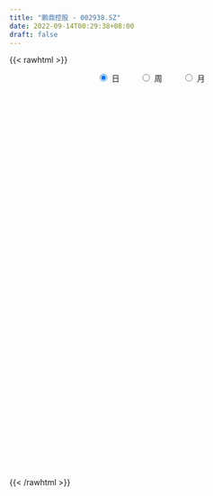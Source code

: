 ```yaml
---
title: "鹏鼎控股 - 002938.SZ"
date: 2022-09-14T00:29:38+08:00
draft: false
---
```

{{< rawhtml >}}
    <div style="text-align: center">
        <label style="padding: 1rem;"><input style="margin-right: .5rem" type="radio" name="period" value="D" checked onclick="period_change(this)">日</label>
        <label style="padding: 1rem;"><input style="margin-right: .5rem" type="radio" name="period" value="W" onclick="period_change(this)">周</label>
        <label style="padding: 1rem;"><input style="margin-right: .5rem" type="radio" name="period" value="M" onclick="period_change(this)">月</label>
    </div>
    <div id="chart" style="height: 700px;"></div> 
    <script type="text/javascript">
        const D_v = [197405.58,181217.79,102440.81,62123.5,65436.84,70275.87,82943.07,167657.61,61322.59,66014.82,72731.4,73461.94,62261.12,113363.79,117349.1,357563.7,177279.27,143552.5,127483.38,123478.41,109699.6,79286.57,86715.31,75208.52,67598.52,55260.84,79666.19,53630.24,136119.31,233885.6,129388.44,130505.38,73768.86,84722.7,151767.54,59445.46,48398.6,71511.59,72872.14,105952.12,68395.46,66393.2,78675.71,178103.68,160617.52,78979.47,52040.18,48340.83,102498.62,150676.13,67037.52,52603.69,61829.48,100748.68,132869.49,104620.95,68475.37,44443.27,53367.43,87843.02,113900.12,72091.83,74576.62,101013.45,237326.48,164248.04,85282.2,92160.61,76769.77,162225.05,70875.96,95655.98,120086.45,222951.23,149422.4,89641.47,110925.9,112967.53,79083.72,150581.82,107757.7,125411.55,87916.31,103561.21,85497.1,104303.4,170691.91,100637.4,184648.17,255114.87,214433.87,179452.31,152887.29,163824.27,119273.46,126390.75,130788.28,136697.69,107509.14,207224.77,102518.55,147512.21,273197.68,183952.86,91047.05,140878.11,101485.28,105395.69,168563.0,114342.67,91720.33,236944.4,119629.47,115475.55,119545.05,99679.12,71335.8,58933.68,78300.99,58909.96,120083.18,55297.72,78283.84,38319.57,60580.53,62947.03,71461.44,113985.94,100749.49,68927.71,71789.57,72281.34,86585.12,110015.92,87282.95,39266.64,42497.9,49327.56,48764.9,93079.56,96688.04,66138.75,81296.27,59052.1,50987.89,46970.76,68300.34,110202.21,101509.37,72968.55,93443.1,96609.07,78070.22,114641.15,107836.4,66156.2,105088.55,133279.59,97813.01,56446.3,81230.71,56603.13,78427.81,76628.36,89931.5,89603.66,128570.64,79773.54,103485.88,126088.04,98274.54,67956.3,85069.86,99841.05,115899.99,73107.32,115428.66,85070.24,64056.13,74148.22,202494.5,127112.02,157804.9,102170.74,81527.91,80307.86,89449.42,71113.48,49697.55,134031.15,131491.78,74228.57,150152.71,142674.32,87670.11,61684.49,174104.41,165577.84,102657.31,111839.82,336676.66,531183.5600000001,299194.03,195530.73,143317.99,201254.83,193504.1,224433.32,195694.22,176013.79,137055.5,166109.23,120080.53,151698.72,141981.87,131730.79,159110.52,241381.5,164364.91,135868.77,195195.27,196828.71,165399.5,115087.69,199626.68,162489.59,131092.46,125702.32,129114.59,97382.64,120973.1,101128.09,96079.56,89160.57,68462.98,76682.24,75396.56,63642.61,111417.62,84289.11,76463.93,62125.12,71201.7,59706.73,42775.62,65902.14,58172.88,44701.13,60816.8,75079.89,80412.93,94444.08,37659.58,43211.9,63716.53,45940.99,61104.98,57776.79,83913.08,72711.64,61541.04,85164.85,90801.34,58525.54,84402.21,58011.07,44105.06,40648.66,42311.25,49041.89,44448.53,41655.04,30035.24,37836.12,19012.88,32011.5,30992.5,34855.89,36067.2,48894.82,90355.91,69489.64,98899.91,82586.85,112405.31,121848.46,269827.8,469030.45,203620.79,211499.68,172237.24,143926.0,127380.07,161350.22,122817.94,136401.43,188442.49,100079.02,118540.99,123714.47,168858.21,129439.43,127664.84,125901.89,99262.28,185402.41,125685.45,117420.05,104593.55,60822.41,76717.97,64295.27,88805.0,119851.74,296262.23,280643.49,209768.34,109001.26,93320.99,135857.59,186168.07,85766.1,78178.0,173442.48,154994.7,153792.91,88936.59,87318.05,98971.63,101121.71,108081.54,110062.05,152837.56,96578.44,105328.4,79856.75,64517.45,65987.52,103243.1,71505.51,74618.47,70478.41,93097.02,54341.27,42280.98,72501.33,73347.75,60613.63,53207.4,80052.28,91342.6,68049.95,69757.24,154919.9,136892.16,67938.34,77663.11,81686.26,76481.53,43503.28,34266.45,31582.64,36521.06,48893.34,67509.45,85204.03,128488.82,56794.65,92855.82,82810.9,146968.88,111695.35,142733.76,71187.18,75325.49,52971.38,86941.5,97817.56,185925.64,91796.72,95554.78,64026.97,46739.95,39265.63,49574.82,61987.17,65171.36,66205.16,46005.16,46716.02,63904.64,273784.01,177285.44,110715.9,126393.71,66030.78,66350.89,120409.58,85169.11,70116.24,90289.09,85453.53,66430.41,88024.25,111495.57,103738.65,90616.23,98289.65,86366.67,71312.13,42215.53,54849.87,99531.67,78734.24,65869.24,52918.8,80678.54,62999.97,58307.48,93311.3,61629.69,121617.27,67558.16,72779.06,54993.94,82430.59,207352.9,160793.48,75438.77,112754.12,92938.33,91785.49,92338.8,89553.39,107016.05,88469.32,84786.41,102255.49,127991.64,126220.59,202425.61,213119.25,146578.45,114641.69,112478.62,167182.18,197252.69,99596.56,110373.19,216451.67,150551.81,205025.06,95793.76,148578.4,120227.03,83142.65,101213.82,272588.23,230401.75,151481.01,143311.11,171414.9,197065.62,181325.14,89194.01,68001.4,101546.53,291936.17,136184.94,318419.47,555443.41,287210.98,183989.67,211708.24,187133.92,169891.97,360585.06,391878.22,305738.37,189552.56,165231.97,312364.1,239454.96,155082.22,228774.98,178085.4,205370.01,132433.44,152946.82,129530.4,149239.81,134276.41,116459.51,91850.49,72121.31,139853.6,117400.17,128405.33,90768.37,114927.22]
const D_histogram = [0.0,-0.0650940171,-0.2089084861,-0.2842818908,-0.2968423886,-0.2667834374,-0.2754349682,-0.1490003734,-0.1381904185,-0.2083997559,-0.3252349414,-0.3106277658,-0.3126101924,-0.1671827832,0.0212760953,0.460989273,0.691381744,0.8139369433,0.9799611883,1.1035819432,1.0697375834,0.9773764741,0.9556132518,0.7951819036,0.6846217908,0.5361650409,0.4228462171,0.3122770602,0.3163676685,0.0378394363,0.0817001017,-0.1356211101,-0.3862437628,-0.6532933819,-0.6464785705,-0.6519658531,-0.6876409476,-0.727312578,-0.8359512451,-0.7428150847,-0.5621375889,-0.3622226631,-0.3596536686,-0.5553970714,-0.5467379987,-0.4206583904,-0.3338460761,-0.1969399567,-0.1464067249,0.0525290103,0.1463083637,0.0968142391,0.1666622094,0.1113498621,-0.056779017,-0.1430863643,-0.258136557,-0.2595001207,-0.2144712397,-0.2430680471,-0.3266079192,-0.410105211,-0.3906230097,-0.1899399129,0.2769642096,0.5850421736,0.7333297584,0.794993301,0.7743437579,0.7409865159,0.604635799,0.4126912932,0.3092567369,0.093069985,-0.1041711907,-0.2342881462,-0.3462486601,-0.4484670386,-0.5050134469,-0.5422199744,-0.5768819155,-0.4562074056,-0.3519472145,-0.25178953,-0.210572077,-0.1703255482,-0.2204775352,-0.1397249491,-0.189522396,0.0762895124,0.0988709007,0.1801038311,0.1485634576,0.0757335262,0.018321775,0.0194904181,0.0598231393,-0.0013537789,-0.045087342,-0.1852587809,-0.2721680295,-0.3371099092,-0.4913240405,-0.5780546851,-0.6300256296,-0.6094626143,-0.6426811324,-0.6808756383,-0.6503500243,-0.5672972446,-0.5309634306,-0.398885867,-0.2472740969,-0.0716575173,0.147614444,0.3364689934,0.4062468203,0.5186976148,0.4836156461,0.3887086285,0.4358922418,0.4320987797,0.3247302865,0.2779466628,0.2722317931,0.2549228893,0.1017617292,0.2362850693,0.2072139151,0.0932491694,-0.0432746593,-0.0207567219,-0.0081776339,-0.1409531327,-0.2075809888,-0.2249538627,-0.2559799559,-0.3265389384,-0.3191541011,-0.375532561,-0.4265837723,-0.3583284193,-0.1950810197,-0.1118719025,-0.0478364956,0.0353949268,0.0483566891,0.0286104541,0.0237949399,0.0661883376,0.0553879217,0.0525298942,-0.0097757423,-0.0760592412,-0.0933246943,-0.1119339817,-0.0529355354,0.0964061543,0.1762620933,0.2226558555,0.291085376,0.3186598975,0.2712304335,0.2654500892,0.2050623506,0.1559038363,0.1019653304,0.0469877878,-0.0594729216,-0.1376026945,-0.1246427922,-0.1270988996,-0.1324172596,-0.0547097049,0.0257774794,0.0609710237,0.1691761382,0.2232736472,0.2247965512,0.2559540087,0.4317426381,0.4690895378,0.4976853405,0.4581741562,0.406996104,0.3674914658,0.2739954978,0.1898643073,0.1404692235,0.1987164123,0.2251988676,0.2145540362,0.1653913091,0.0081326961,-0.1059066649,-0.1917429348,-0.1037174902,-0.0948918091,-0.0663921311,-0.0154166726,0.2161258988,0.4901399254,0.5972415593,0.6406133079,0.5969106816,0.6118810961,0.621242133,0.6124171304,0.5453115513,0.3737523158,0.2105973073,0.1609764989,0.088386362,0.0720118865,0.0647631272,0.0717628699,0.1069462732,0.2247150717,0.2860909043,0.2814478181,0.3282010634,0.1940095007,0.0500004433,-0.0716669688,-0.1198210592,-0.1975967369,-0.1866647203,-0.2683370474,-0.2640364831,-0.2405731413,-0.1757863121,-0.161484615,-0.2379199339,-0.3149860155,-0.3634388865,-0.3682530388,-0.3267546527,-0.3425366318,-0.2394504131,-0.2709346292,-0.3315283562,-0.4255806165,-0.5187492621,-0.5159529569,-0.489630727,-0.5171116911,-0.5482546595,-0.5188221483,-0.53155458,-0.4890641257,-0.4475353185,-0.3177833324,-0.2217752508,-0.1106013216,0.0140750783,0.1023561441,0.0697904008,0.0332277324,-0.0512242595,-0.12094336,-0.1519706593,-0.1523065766,-0.0832632055,0.0047763364,0.1275378412,0.1772679779,0.2401156365,0.2901124842,0.3211144306,0.3748679277,0.4021951641,0.3531738118,0.3008213038,0.2356761314,0.1500743896,0.1215283949,0.0508293745,0.0568555188,0.0760644858,0.0621507303,0.1474030534,0.1062108525,0.1702014794,0.236387643,0.2342093695,0.3189500035,0.578721327,0.8126464461,0.8688379347,0.8648630631,0.8507703792,0.7806343063,0.7104539332,0.6244365508,0.4715901898,0.3042159816,0.2366485718,0.1178544302,0.0801248119,-0.0639058884,-0.0428680657,-0.041265361,-0.0799139481,-0.1205232733,-0.1829324052,-0.3370033135,-0.4133223229,-0.3517258183,-0.3733161568,-0.4405964963,-0.4866727469,-0.5440138385,-0.6035315053,-0.4876101301,-0.148629712,-0.0299722185,0.0388893677,0.040932537,0.0487580652,0.0628773905,0.0047532338,-0.0873193106,-0.0877925817,0.0114913621,0.1808339086,0.3101317904,0.3143099778,0.2755062295,0.1633052111,0.0846382529,0.0353879746,0.0632361703,-0.0376943563,-0.1807788478,-0.1930385375,-0.1598695506,-0.172353284,-0.1709225307,-0.2683077339,-0.2961914458,-0.3568719053,-0.4028437225,-0.4726444349,-0.521373661,-0.5531529052,-0.5069257207,-0.5113527394,-0.4835899729,-0.5100329333,-0.5123809737,-0.4434526863,-0.4154153567,-0.3969380422,-0.3991947319,-0.4255443049,-0.4084840965,-0.2812158217,-0.1132381137,0.0085284146,0.0834408507,0.1184870709,0.0996352637,0.132639864,0.1182570372,0.1569819153,0.0951414709,0.0275385765,-0.0491294934,-0.1299011033,-0.1844637682,-0.2793070827,-0.3389058966,-0.3757083202,-0.3635280168,-0.2936528281,-0.2627232418,-0.2667992348,-0.1815897285,0.0506175745,0.1629229029,0.2218972033,0.2387419566,0.2513660906,0.2339448878,0.1859465345,0.1259807718,0.0300997823,0.0340899622,0.0072167974,-0.0076143248,-0.0555843829,-0.0055357782,0.0337767584,-0.028313289,-0.0242821428,-0.0612882752,-0.0153606691,0.1203807348,0.2348260963,0.2559985663,0.2884918102,0.3289106982,0.3171837333,0.2216104479,0.0799034576,0.0945784354,0.136086321,0.2283025415,0.2671752098,0.1997670271,0.130087362,0.1389214001,0.1693831627,0.1661073082,0.1561565653,0.1204898478,0.1239067808,0.1162593438,0.0947929437,0.1230102346,0.1301927838,0.0284295885,-0.0438132781,-0.0809028921,-0.098297672,-0.0549871368,0.1550534417,0.2795436502,0.3745200804,0.4151711157,0.4021022,0.3270515096,0.1965572324,0.1474711029,0.0744277095,0.025127502,-0.0074019856,-0.0123815515,-0.0432001143,-0.0342550239,0.0241112007,-0.0511196631,-0.107747153,-0.1035516065,-0.0912115836,-0.0033681485,0.0429628249,0.0939331098,0.1200362971,0.0491392304,-0.020877099,-0.0151476611,-0.0228348463,-0.0110346953,-0.0405823537,-0.088022819,-0.1363325,-0.0661956378,-0.0044784971,0.0583088678,0.1049410039,0.1374872869,0.1815215211,0.1323930835,0.0635217995,0.0259467776,-0.0322214048,0.0497972401,0.0742321844,0.2793810809,0.4357972847,0.4433477097,0.3855417891,0.3572082316,0.2759045624,0.2046004352,0.0292399401,0.0294430924,0.0075058171,-0.0303666515,-0.0876596209,-0.0179901739,0.0223465264,0.0038419824,0.0055777126,-0.0375399454,-0.1785389383,-0.2505598145,-0.3343504411,-0.4267453901,-0.491913808,-0.5125053975,-0.5437528507,-0.5111551034,-0.4837565878,-0.4446343069,-0.4074975366,-0.4000648427,-0.3635028227,-0.3072185438]
const D_fast = [0.0,-0.0813675214,-0.2774091119,-0.4238529893,-0.5106240842,-0.5472609924,-0.6247712653,-0.5355867638,-0.5593244135,-0.6816336899,-0.8797776108,-0.9428273766,-1.0229623513,-0.9193306379,-0.7255527356,-0.1705922397,0.2326456673,0.5586851025,0.9696996446,1.3692158853,1.6028059213,1.7547889305,1.9719290212,2.0102931489,2.0708884837,2.0564729941,2.0488657246,2.0163658328,2.0995483582,1.8304799851,1.8947656759,1.6435391866,1.2963555932,0.8659826286,0.7111777973,0.5426990515,0.3351137201,0.1136139452,-0.2040125332,-0.296580144,-0.2564370454,-0.1470777854,-0.234422208,-0.5690148786,-0.6970403057,-0.6761252949,-0.6727744997,-0.5851033695,-0.5711718188,-0.3591038311,-0.2287473867,-0.2540379516,-0.1425244289,-0.1699993108,-0.352322944,-0.4744018824,-0.6539862144,-0.7202248082,-0.7288137372,-0.8181775563,-0.9833694083,-1.1693930027,-1.2475665539,-1.0943684353,-0.5582232605,-0.103884753,0.2277352714,0.4881471393,0.6610835356,0.8129729226,0.8277811555,0.7390094729,0.7128891009,0.5199698452,0.2966858718,0.1079968798,-0.0905257991,-0.3048609373,-0.4876607073,-0.6604222284,-0.8393046484,-0.8326819899,-0.8164086024,-0.7791983004,-0.7906238667,-0.792958725,-0.8982300957,-0.8524087469,-0.9495867927,-0.6647025062,-0.6174033928,-0.4911445046,-0.4855440138,-0.5394405635,-0.592271871,-0.5862306234,-0.5309421174,-0.5924574803,-0.6474628789,-0.833949013,-0.988900269,-1.138119626,-1.4151647675,-1.6464090833,-1.8558864352,-1.9876890734,-2.1815778746,-2.3899912901,-2.5220531821,-2.5808247137,-2.6772317574,-2.6448756604,-2.5550824146,-2.3973802144,-2.141204642,-1.8682328443,-1.6968933123,-1.4547681141,-1.3689461713,-1.3666760317,-1.210519358,-1.1062881251,-1.1324740467,-1.1097710047,-1.0474279261,-1.0010061076,-1.1287268354,-0.935132228,-0.9123999034,-1.0030523567,-1.1503948503,-1.1330660934,-1.1225314138,-1.2905451958,-1.4090682991,-1.4826796387,-1.5777007209,-1.729894438,-1.8022981259,-1.9525597261,-2.1102568804,-2.1315836323,-2.0171064877,-1.961865346,-1.909789063,-1.8177089089,-1.7926579744,-1.8052515958,-1.804118375,-1.7451778929,-1.7421313284,-1.7318568824,-1.7966064545,-1.8819047636,-1.9225013903,-1.9690941731,-1.9233296107,-1.7498863825,-1.6259649201,-1.5239071941,-1.3827063296,-1.2754668337,-1.2550886893,-1.1945065113,-1.2036286623,-1.2138112175,-1.2422583907,-1.2854889864,-1.4068179262,-1.5193483727,-1.5375491685,-1.5717800009,-1.6102026758,-1.5461725473,-1.4592409931,-1.4088046928,-1.2583055438,-1.148389623,-1.0906675812,-0.9955216215,-0.7117973327,-0.5571780484,-0.4041609106,-0.3291285559,-0.2785575821,-0.2261893539,-0.2511864474,-0.2878515611,-0.302129339,-0.1942030471,-0.1114208749,-0.0684271972,-0.0762420971,-0.2314675361,-0.3719835633,-0.5057555669,-0.4436594948,-0.4585567661,-0.4466551208,-0.3995338305,-0.1139597844,0.2825892236,0.5390012473,0.7425263228,0.8480513669,1.0159920554,1.1806636256,1.3249429056,1.3941652144,1.3160440578,1.2055383761,1.1961616924,1.1456681461,1.1472966422,1.1562386647,1.1811791248,1.2430990965,1.4170466629,1.5499452216,1.6156640899,1.7444676011,1.6587784135,1.5272694669,1.3876853126,1.3095759574,1.1824010955,1.146666932,0.9979103431,0.9362017866,0.8995218431,0.9203620943,0.8942926376,0.7583773352,0.6025647497,0.4632521571,0.3663747452,0.326184468,0.2247683311,0.2679919465,0.1687740731,0.025298257,-0.1751491575,-0.3980051186,-0.5241970525,-0.6202825045,-0.7770413913,-0.9452480246,-1.0455210505,-1.1911421271,-1.2709177042,-1.3412727267,-1.2909665737,-1.2504023048,-1.166878706,-1.0386835365,-0.9248134347,-0.9399315778,-0.968187313,-1.0654453698,-1.1654003104,-1.2344202745,-1.2728328359,-1.2246052662,-1.1353716402,-0.9807256752,-0.8866785439,-0.7638019761,-0.6412770074,-0.5299964534,-0.3825259744,-0.2546499469,-0.2153778462,-0.1925250284,-0.1987511679,-0.2468343123,-0.2449982082,-0.302989885,-0.282749861,-0.2445247726,-0.2429008454,-0.120797759,-0.1354372468,-0.02889625,0.0963868244,0.1527608932,0.3172390281,0.7216906833,1.158777414,1.4321783863,1.6444192804,1.8430191914,1.968041695,2.0754748052,2.1455665605,2.110617747,2.0192975342,2.0108922673,1.9215617333,1.9038633179,1.7438561455,1.7541769519,1.7454633163,1.6868362422,1.6160960987,1.5079538654,1.2696321287,1.0899825386,1.0636475887,0.948728211,0.7712987474,0.6035543101,0.4102097589,0.1998092158,0.1938280585,0.4956510485,0.6068154875,0.6853994155,0.6976757191,0.7176907636,0.7475294365,0.6905935883,0.5766912162,0.5542697998,0.656426584,0.8709776077,1.0778084371,1.1605641189,1.1906369281,1.1192622124,1.0617548174,1.0213515328,1.065008771,0.9546546554,0.7663754519,0.7058561278,0.6990577271,0.6434856727,0.6021857933,0.4377236566,0.3357920833,0.1858936474,0.0392108997,-0.1487509215,-0.3278235629,-0.4978910333,-0.578395279,-0.7106604826,-0.8037952093,-0.957746403,-1.0881896869,-1.130124571,-1.2059410806,-1.2866982766,-1.3887536493,-1.5214892985,-1.6065501143,-1.5495857949,-1.4099176154,-1.2860189833,-1.1902463345,-1.1255783466,-1.1195213379,-1.0533567716,-1.0381753391,-0.9602049822,-0.9982600588,-1.0589783091,-1.1479287524,-1.2611756381,-1.361854245,-1.5265243302,-1.6708496183,-1.8015791219,-1.8802808227,-1.8838188411,-1.9185700652,-1.9893458669,-1.9495337928,-1.7046720961,-1.551636042,-1.4371874407,-1.3606571983,-1.2851915416,-1.2441265224,-1.2456382422,-1.2741088119,-1.3624648558,-1.3499521853,-1.3750211508,-1.3917558542,-1.4536220081,-1.4049573479,-1.3572006216,-1.4263689914,-1.4284083809,-1.480736582,-1.4386491432,-1.2728125556,-1.0996606701,-1.0144885584,-0.909872362,-0.7872257995,-0.7196568311,-0.7598275045,-0.8815586303,-0.8432390437,-0.7677095779,-0.618417722,-0.5127512512,-0.5302176772,-0.5673755018,-0.5238111136,-0.4510035604,-0.4127525878,-0.3836641894,-0.389208445,-0.3548148167,-0.3333974178,-0.331165582,-0.2721957324,-0.2324649873,-0.3271207854,-0.4103169715,-0.4676323086,-0.5096015064,-0.4800377554,-0.2312338165,-0.0368576955,0.1517487548,0.296192569,0.3836492034,0.3903613903,0.3090064213,0.2967880675,0.2423516015,0.1993332694,0.1649532854,0.1568783317,0.1152597403,0.1156410747,0.1800350994,0.0920243199,0.0084600418,-0.0132323134,-0.0236951864,0.0633062115,0.1203778913,0.1948314536,0.2509437151,0.1923314561,0.1170958519,0.1190383745,0.1056424778,0.1146839549,0.0749907081,0.0055445381,-0.0768482679,-0.0232603152,0.0373372012,0.114701783,0.1875691701,0.2544872748,0.3439018894,0.3278717226,0.2748808885,0.243792561,0.1775690274,0.2720369823,0.3150299728,0.5900241394,0.8553896644,0.9737770168,1.0123565435,1.0733250439,1.0609975153,1.0408434969,0.8727929869,0.8803569122,0.8602960912,0.8148319597,0.735624085,0.8007959885,0.8467193205,0.8291752721,0.8323054305,0.7798027861,0.5941690587,0.4595082288,0.2921299919,0.0930486954,-0.0950981746,-0.2438161134,-0.4110017793,-0.5061928078,-0.5997334391,-0.671769735,-0.7365073488,-0.8290908656,-0.8834045512,-0.9039249083]
const D_slow = [0.0,-0.0162735043,-0.0685006258,-0.1395710985,-0.2137816957,-0.280477555,-0.3493362971,-0.3865863904,-0.421133995,-0.473233934,-0.5545426694,-0.6321996108,-0.7103521589,-0.7521478547,-0.7468288309,-0.6315815126,-0.4587360766,-0.2552518408,-0.0102615437,0.2656339421,0.5330683379,0.7774124564,1.0163157694,1.2151112453,1.386266693,1.5203079532,1.6260195075,1.7040887725,1.7831806897,1.7926405487,1.8130655742,1.7791602967,1.682599356,1.5192760105,1.3576563679,1.1946649046,1.0227546677,0.8409265232,0.6319387119,0.4462349407,0.3057005435,0.2151448777,0.1252314606,-0.0136178073,-0.1503023069,-0.2554669045,-0.3389284236,-0.3881634128,-0.424765094,-0.4116328414,-0.3750557505,-0.3508521907,-0.3091866383,-0.2813491728,-0.295543927,-0.3313155181,-0.3958496574,-0.4607246875,-0.5143424975,-0.5751095092,-0.656761489,-0.7592877918,-0.8569435442,-0.9044285224,-0.83518747,-0.6889269266,-0.505594487,-0.3068461618,-0.1132602223,0.0719864067,0.2231453564,0.3263181797,0.403632364,0.4268998602,0.4008570625,0.342285026,0.255722861,0.1436061013,0.0173527396,-0.118202254,-0.2624227329,-0.3764745843,-0.4644613879,-0.5274087704,-0.5800517897,-0.6226331767,-0.6777525605,-0.7126837978,-0.7600643968,-0.7409920187,-0.7162742935,-0.6712483357,-0.6341074713,-0.6151740898,-0.610593646,-0.6057210415,-0.5907652567,-0.5911037014,-0.6023755369,-0.6486902321,-0.7167322395,-0.8010097168,-0.9238407269,-1.0683543982,-1.2258608056,-1.3782264592,-1.5388967422,-1.7091156518,-1.8717031579,-2.0135274691,-2.1462683267,-2.2459897935,-2.3078083177,-2.325722697,-2.288819086,-2.2047018377,-2.1031401326,-1.9734657289,-1.8525618174,-1.7553846602,-1.6464115998,-1.5383869049,-1.4572043332,-1.3877176675,-1.3196597192,-1.2559289969,-1.2304885646,-1.1714172973,-1.1196138185,-1.0963015261,-1.107120191,-1.1123093715,-1.1143537799,-1.1495920631,-1.2014873103,-1.257725776,-1.321720765,-1.4033554996,-1.4831440248,-1.5770271651,-1.6836731082,-1.773255213,-1.8220254679,-1.8499934435,-1.8619525674,-1.8531038357,-1.8410146635,-1.8338620499,-1.8279133149,-1.8113662305,-1.7975192501,-1.7843867766,-1.7868307122,-1.8058455224,-1.829176696,-1.8571601914,-1.8703940753,-1.8462925367,-1.8022270134,-1.7465630495,-1.6737917055,-1.5941267312,-1.5263191228,-1.4599566005,-1.4086910129,-1.3697150538,-1.3442237212,-1.3324767742,-1.3473450046,-1.3817456782,-1.4129063763,-1.4446811012,-1.4777854161,-1.4914628423,-1.4850184725,-1.4697757166,-1.427481682,-1.3716632702,-1.3154641324,-1.2514756302,-1.1435399707,-1.0262675863,-0.9018462511,-0.7873027121,-0.6855536861,-0.5936808196,-0.5251819452,-0.4777158684,-0.4425985625,-0.3929194594,-0.3366197425,-0.2829812335,-0.2416334062,-0.2396002322,-0.2660768984,-0.3140126321,-0.3399420046,-0.3636649569,-0.3802629897,-0.3841171579,-0.3300856832,-0.2075507018,-0.058240312,0.101913015,0.2511406854,0.4041109594,0.5594214926,0.7125257752,0.848853663,0.942291742,0.9949410688,1.0351851936,1.0572817841,1.0752847557,1.0914755375,1.109416255,1.1361528233,1.1923315912,1.2638543173,1.3342162718,1.4162665377,1.4647689128,1.4772690236,1.4593522814,1.4293970166,1.3799978324,1.3333316523,1.2662473905,1.2002382697,1.1400949844,1.0961484064,1.0557772526,0.9962972691,0.9175507653,0.8266910436,0.7346277839,0.6529391208,0.5673049628,0.5074423595,0.4397087023,0.3568266132,0.2504314591,0.1207441435,-0.0082440957,-0.1306517774,-0.2599297002,-0.3969933651,-0.5266989022,-0.6595875472,-0.7818535786,-0.8937374082,-0.9731832413,-1.028627054,-1.0562773844,-1.0527586148,-1.0271695788,-1.0097219786,-1.0014150455,-1.0142211104,-1.0444569504,-1.0824496152,-1.1205262593,-1.1413420607,-1.1401479766,-1.1082635163,-1.0639465218,-1.0039176127,-0.9313894916,-0.851110884,-0.7573939021,-0.656845111,-0.5685516581,-0.4933463321,-0.4344272993,-0.3969087019,-0.3665266032,-0.3538192595,-0.3396053798,-0.3205892584,-0.3050515758,-0.2682008124,-0.2416480993,-0.1990977294,-0.1400008187,-0.0814484763,-0.0017109754,0.1429693563,0.3461309679,0.5633404515,0.7795562173,0.9922488121,1.1874073887,1.365020872,1.5211300097,1.6390275572,1.7150815526,1.7742436955,1.8037073031,1.823738506,1.8077620339,1.7970450175,1.7867286773,1.7667501903,1.7366193719,1.6908862706,1.6066354423,1.5033048615,1.415373407,1.3220443678,1.2118952437,1.090227057,0.9542235974,0.803340721,0.6814381885,0.6442807605,0.6367877059,0.6465100478,0.6567431821,0.6689326984,0.684652046,0.6858403545,0.6640105268,0.6420623814,0.6449352219,0.6901436991,0.7676766467,0.8462541411,0.9151306985,0.9559570013,0.9771165645,0.9859635582,1.0017726007,0.9923490117,0.9471542997,0.8988946653,0.8589272777,0.8158389567,0.773108324,0.7060313905,0.6319835291,0.5427655528,0.4420546221,0.3238935134,0.1935500982,0.0552618719,-0.0714695583,-0.1993077432,-0.3202052364,-0.4477134697,-0.5758087131,-0.6866718847,-0.7905257239,-0.8897602344,-0.9895589174,-1.0959449936,-1.1980660178,-1.2683699732,-1.2966795016,-1.294547398,-1.2736871853,-1.2440654175,-1.2191566016,-1.1859966356,-1.1564323763,-1.1171868975,-1.0934015298,-1.0865168856,-1.098799259,-1.1312745348,-1.1773904768,-1.2472172475,-1.3319437217,-1.4258708017,-1.5167528059,-1.590166013,-1.6558468234,-1.7225466321,-1.7679440642,-1.7552896706,-1.7145589449,-1.6590846441,-1.5993991549,-1.5365576322,-1.4780714103,-1.4315847767,-1.4000895837,-1.3925646381,-1.3840421476,-1.3822379482,-1.3841415294,-1.3980376251,-1.3994215697,-1.3909773801,-1.3980557023,-1.4041262381,-1.4194483068,-1.4232884741,-1.3931932904,-1.3344867663,-1.2704871248,-1.1983641722,-1.1161364977,-1.0368405643,-0.9814379524,-0.961462088,-0.9378174791,-0.9037958989,-0.8467202635,-0.779926461,-0.7299847042,-0.6974628638,-0.6627325137,-0.6203867231,-0.578859896,-0.5398207547,-0.5096982927,-0.4787215975,-0.4496567616,-0.4259585257,-0.395205967,-0.3626577711,-0.3555503739,-0.3665036935,-0.3867294165,-0.4113038345,-0.4250506187,-0.3862872582,-0.3164013457,-0.2227713256,-0.1189785467,-0.0184529967,0.0633098807,0.1124491888,0.1493169646,0.1679238919,0.1742057674,0.172355271,0.1692598832,0.1584598546,0.1498960986,0.1559238988,0.143143983,0.1162071948,0.0903192931,0.0675163972,0.0666743601,0.0774150663,0.1008983438,0.130907418,0.1431922256,0.1379729509,0.1341860356,0.1284773241,0.1257186502,0.1155730618,0.0935673571,0.0594842321,0.0429353226,0.0418156983,0.0563929153,0.0826281662,0.116999988,0.1623803682,0.1954786391,0.211359089,0.2178457834,0.2097904322,0.2222397422,0.2407977883,0.3106430585,0.4195923797,0.5304293071,0.6268147544,0.7161168123,0.7850929529,0.8362430617,0.8435530467,0.8509138198,0.8527902741,0.8451986112,0.823283706,0.8187861625,0.8243727941,0.8253332897,0.8267277178,0.8173427315,0.7727079969,0.7100680433,0.626480433,0.5197940855,0.3968156335,0.2686892841,0.1327510714,0.0049622956,-0.1159768513,-0.2271354281,-0.3290098122,-0.4290260229,-0.5199017286,-0.5967063645]
const D_data = [['2020-08-24', 48.32, 50.93, 46.75, 51.2],['2020-08-25', 50.93, 49.91, 49.68, 51.51],['2020-08-26', 50.36, 48.24, 47.71, 50.46],['2020-08-27', 48.24, 48.29, 47.88, 49.18],['2020-08-28', 48.29, 48.58, 46.85, 48.82],['2020-08-31', 48.5, 48.9, 48.44, 49.58],['2020-09-01', 48.48, 48.21, 46.69, 49.06],['2020-09-02', 48.93, 50.0, 48.61, 50.97],['2020-09-03', 49.4, 48.75, 48.53, 49.98],['2020-09-04', 47.57, 47.37, 47.1, 48.38],['2020-09-07', 47.34, 45.99, 45.92, 48.0],['2020-09-08', 45.45, 47.02, 45.06, 47.5],['2020-09-09', 46.27, 46.5, 45.21, 46.68],['2020-09-10', 46.96, 48.44, 46.66, 49.5],['2020-09-11', 48.6, 49.72, 48.43, 50.35],['2020-09-14', 49.88, 54.67, 49.78, 54.69],['2020-09-15', 53.36, 54.25, 53.16, 55.14],['2020-09-16', 54.25, 54.41, 53.69, 56.48],['2020-09-17', 55.45, 56.44, 53.7, 57.3],['2020-09-18', 56.44, 57.55, 55.6, 58.2],['2020-09-21', 57.0, 56.75, 54.88, 57.22],['2020-09-22', 56.09, 56.59, 56.08, 57.86],['2020-09-23', 57.5, 58.07, 56.37, 59.24],['2020-09-24', 57.52, 56.7, 56.4, 58.8],['2020-09-25', 57.66, 57.37, 56.75, 58.4],['2020-09-28', 57.99, 56.89, 56.66, 58.44],['2020-09-29', 57.7, 57.23, 55.95, 58.41],['2020-09-30', 57.88, 57.19, 56.6, 57.88],['2020-10-09', 58.6, 58.84, 57.54, 61.57],['2020-10-12', 58.84, 54.95, 54.08, 60.5],['2020-10-13', 55.68, 58.66, 54.94, 59.03],['2020-10-14', 57.95, 55.15, 54.81, 57.95],['2020-10-15', 54.4, 53.5, 53.33, 55.21],['2020-10-16', 53.08, 51.7, 51.08, 53.84],['2020-10-19', 52.9, 54.11, 52.9, 56.02],['2020-10-20', 53.56, 53.62, 53.08, 54.85],['2020-10-21', 53.4, 52.75, 52.01, 53.4],['2020-10-22', 53.7, 52.06, 51.84, 53.74],['2020-10-23', 51.85, 50.27, 49.77, 52.88],['2020-10-26', 50.18, 52.2, 47.72, 53.12],['2020-10-27', 51.77, 53.57, 51.32, 53.8],['2020-10-28', 53.57, 54.51, 53.18, 55.08],['2020-10-29', 53.5, 52.32, 52.1, 54.29],['2020-10-30', 51.77, 48.95, 48.0, 52.32],['2020-11-02', 47.7, 50.55, 46.51, 51.0],['2020-11-03', 51.32, 51.97, 50.28, 52.25],['2020-11-04', 51.75, 51.71, 50.75, 52.49],['2020-11-05', 52.82, 52.68, 51.6, 53.13],['2020-11-06', 52.31, 51.91, 50.62, 52.65],['2020-11-09', 52.11, 54.35, 52.11, 55.75],['2020-11-10', 54.51, 53.85, 52.56, 54.9],['2020-11-11', 53.37, 52.22, 52.01, 53.79],['2020-11-12', 52.58, 53.83, 52.01, 54.37],['2020-11-13', 53.31, 52.37, 51.0, 53.81],['2020-11-16', 52.2, 50.33, 49.21, 52.2],['2020-11-17', 50.34, 50.54, 48.2, 50.55],['2020-11-18', 50.53, 49.42, 49.27, 51.15],['2020-11-19', 49.21, 50.26, 48.89, 50.49],['2020-11-20', 50.12, 50.7, 50.12, 51.68],['2020-11-23', 50.2, 49.56, 48.6, 50.5],['2020-11-24', 49.27, 48.25, 48.0, 49.67],['2020-11-25', 48.41, 47.4, 47.29, 48.56],['2020-11-26', 47.62, 48.08, 47.03, 48.63],['2020-11-27', 48.09, 50.59, 47.66, 50.81],['2020-11-30', 51.88, 55.65, 51.66, 55.65],['2020-12-01', 56.1, 56.0, 54.28, 56.3],['2020-12-02', 56.01, 55.68, 55.3, 56.6],['2020-12-03', 55.33, 55.72, 55.0, 57.2],['2020-12-04', 55.31, 55.4, 54.87, 56.3],['2020-12-07', 57.0, 55.7, 53.85, 58.38],['2020-12-08', 55.95, 54.51, 54.29, 56.28],['2020-12-09', 54.89, 53.37, 53.01, 54.99],['2020-12-10', 53.2, 54.02, 52.9, 54.66],['2020-12-11', 54.03, 51.96, 51.46, 54.18],['2020-12-14', 52.1, 51.13, 49.25, 52.29],['2020-12-15', 51.1, 51.0, 49.87, 51.48],['2020-12-16', 52.01, 50.38, 49.9, 53.2],['2020-12-17', 49.49, 49.63, 49.0, 50.45],['2020-12-18', 49.7, 49.4, 48.79, 50.16],['2020-12-21', 49.03, 48.96, 48.52, 49.89],['2020-12-22', 48.76, 48.32, 48.0, 49.38],['2020-12-23', 48.9, 50.04, 48.31, 50.81],['2020-12-24', 50.2, 50.06, 49.18, 50.6],['2020-12-25', 49.62, 50.25, 48.72, 51.72],['2020-12-28', 50.71, 49.63, 49.5, 51.06],['2020-12-29', 50.1, 49.6, 49.31, 50.34],['2020-12-30', 49.18, 48.19, 47.16, 49.41],['2020-12-31', 47.8, 49.67, 47.47, 49.82],['2021-01-04', 49.08, 47.88, 47.15, 49.1],['2021-01-05', 47.77, 52.27, 47.77, 52.66],['2021-01-06', 51.74, 49.97, 48.58, 52.0],['2021-01-07', 51.0, 51.0, 50.3, 52.49],['2021-01-08', 51.75, 49.76, 48.85, 51.8],['2021-01-11', 49.77, 48.96, 48.01, 49.89],['2021-01-12', 48.26, 48.75, 47.8, 48.9],['2021-01-13', 48.85, 49.26, 48.53, 50.15],['2021-01-14', 49.26, 49.81, 48.66, 50.53],['2021-01-15', 49.88, 48.42, 47.9, 50.1],['2021-01-18', 48.31, 48.25, 47.8, 48.86],['2021-01-19', 48.23, 46.36, 45.66, 48.24],['2021-01-20', 46.24, 46.13, 45.77, 46.77],['2021-01-21', 46.39, 45.64, 45.1, 46.53],['2021-01-22', 45.49, 43.47, 42.75, 45.49],['2021-01-25', 42.67, 43.09, 41.31, 43.29],['2021-01-26', 42.8, 42.5, 41.87, 42.94],['2021-01-27', 42.25, 42.64, 40.95, 42.74],['2021-01-28', 42.0, 41.22, 41.04, 42.47],['2021-01-29', 41.33, 40.2, 39.9, 42.1],['2021-02-01', 40.25, 40.25, 39.03, 41.04],['2021-02-02', 40.4, 40.45, 40.01, 41.77],['2021-02-03', 40.1, 39.45, 39.43, 41.03],['2021-02-04', 39.0, 40.42, 37.54, 40.9],['2021-02-05', 40.43, 40.85, 40.1, 41.76],['2021-02-08', 41.0, 41.58, 40.45, 41.75],['2021-02-09', 41.32, 42.9, 40.87, 43.4],['2021-02-10', 43.18, 43.5, 42.65, 44.11],['2021-02-18', 44.04, 42.7, 42.5, 44.3],['2021-02-19', 42.7, 43.81, 42.5, 43.95],['2021-02-22', 43.81, 42.3, 42.12, 43.81],['2021-02-23', 41.7, 41.29, 41.2, 42.88],['2021-02-24', 41.2, 43.03, 41.05, 43.67],['2021-02-25', 43.03, 42.63, 42.51, 43.3],['2021-02-26', 41.9, 41.12, 40.72, 42.42],['2021-03-01', 40.98, 41.5, 40.7, 41.7],['2021-03-02', 41.78, 41.9, 41.32, 42.88],['2021-03-03', 42.0, 41.72, 40.69, 42.25],['2021-03-04', 41.3, 39.52, 39.43, 41.3],['2021-03-05', 39.09, 43.04, 38.02, 43.1],['2021-03-08', 42.68, 41.29, 40.5, 43.32],['2021-03-09', 41.4, 39.8, 39.8, 41.4],['2021-03-10', 40.01, 38.7, 38.21, 40.65],['2021-03-11', 38.65, 40.2, 38.12, 40.4],['2021-03-12', 40.16, 40.0, 39.1, 40.17],['2021-03-15', 39.58, 37.63, 37.02, 39.59],['2021-03-16', 37.74, 37.61, 36.2, 37.81],['2021-03-17', 37.49, 37.65, 36.75, 38.29],['2021-03-18', 37.51, 36.97, 36.71, 37.8],['2021-03-19', 36.67, 35.77, 35.77, 37.05],['2021-03-22', 36.03, 36.11, 35.0, 37.0],['2021-03-23', 36.1, 34.68, 34.51, 36.5],['2021-03-24', 34.6, 33.9, 33.8, 34.93],['2021-03-25', 33.8, 34.88, 33.6, 35.21],['2021-03-26', 35.1, 36.22, 34.69, 36.56],['2021-03-29', 36.23, 35.5, 34.98, 36.48],['2021-03-30', 35.39, 35.33, 35.16, 36.32],['2021-03-31', 35.33, 35.7, 35.17, 36.0],['2021-04-01', 35.91, 34.85, 34.7, 36.1],['2021-04-02', 35.01, 34.19, 34.14, 35.76],['2021-04-06', 34.61, 34.07, 33.89, 35.36],['2021-04-07', 33.91, 34.54, 33.73, 34.66],['2021-04-08', 34.5, 33.75, 33.65, 35.09],['2021-04-09', 33.75, 33.6, 32.91, 33.92],['2021-04-12', 33.56, 32.44, 32.13, 33.78],['2021-04-13', 32.3, 31.75, 31.46, 32.6],['2021-04-14', 31.75, 31.81, 31.38, 32.5],['2021-04-15', 31.81, 31.35, 30.92, 31.88],['2021-04-16', 31.36, 32.1, 31.25, 32.6],['2021-04-19', 32.09, 33.55, 31.94, 33.59],['2021-04-20', 33.56, 33.15, 33.04, 34.01],['2021-04-21', 33.13, 32.98, 32.68, 33.3],['2021-04-22', 32.98, 33.53, 32.62, 33.77],['2021-04-23', 33.6, 33.29, 33.0, 33.6],['2021-04-26', 33.24, 32.31, 32.26, 33.24],['2021-04-27', 32.4, 32.69, 31.59, 32.97],['2021-04-28', 32.5, 31.81, 31.55, 32.5],['2021-04-29', 31.83, 31.6, 31.34, 32.62],['2021-04-30', 31.1, 31.17, 30.61, 31.66],['2021-05-06', 30.97, 30.73, 30.5, 31.26],['2021-05-07', 30.73, 29.45, 29.43, 30.94],['2021-05-10', 29.45, 29.03, 28.67, 29.68],['2021-05-11', 29.38, 29.69, 28.83, 30.58],['2021-05-12', 29.52, 29.22, 29.09, 29.69],['2021-05-13', 29.1, 28.85, 28.79, 29.68],['2021-05-14', 28.99, 29.8, 28.9, 30.1],['2021-05-17', 30.2, 30.04, 29.75, 30.65],['2021-05-18', 30.0, 29.61, 29.3, 30.1],['2021-05-19', 29.44, 30.8, 29.2, 31.09],['2021-05-20', 31.0, 30.52, 30.35, 31.1],['2021-05-21', 30.6, 30.0, 30.0, 30.83],['2021-05-24', 30.01, 30.47, 29.56, 30.56],['2021-05-25', 30.5, 32.95, 30.32, 33.12],['2021-05-26', 33.06, 32.0, 31.97, 33.59],['2021-05-27', 31.84, 32.32, 31.75, 32.75],['2021-05-28', 32.3, 31.7, 31.57, 32.31],['2021-05-31', 31.67, 31.55, 31.21, 31.96],['2021-06-01', 31.55, 31.67, 31.21, 31.95],['2021-06-02', 31.68, 30.81, 30.61, 31.74],['2021-06-03', 30.65, 30.56, 30.53, 31.45],['2021-06-04', 30.56, 30.7, 30.41, 31.0],['2021-06-07', 30.9, 32.15, 30.85, 32.18],['2021-06-08', 32.29, 32.1, 31.75, 32.78],['2021-06-09', 32.11, 31.81, 31.68, 32.39],['2021-06-10', 31.87, 31.28, 30.6, 31.97],['2021-06-11', 30.56, 29.4, 29.27, 30.6],['2021-06-15', 29.4, 29.13, 28.8, 29.86],['2021-06-16', 29.1, 28.78, 28.71, 29.6],['2021-06-17', 28.99, 30.8, 28.78, 31.23],['2021-06-18', 31.0, 29.94, 29.9, 31.52],['2021-06-21', 29.8, 30.17, 29.23, 30.52],['2021-06-22', 30.2, 30.58, 30.19, 31.09],['2021-06-23', 30.58, 33.64, 30.35, 33.64],['2021-06-24', 34.51, 35.79, 34.1, 37.0],['2021-06-25', 35.05, 35.15, 34.6, 36.1],['2021-06-28', 35.15, 35.26, 34.83, 35.85],['2021-06-29', 35.59, 34.69, 34.5, 35.9],['2021-06-30', 34.72, 35.88, 34.19, 36.42],['2021-07-01', 35.89, 36.44, 34.88, 36.68],['2021-07-02', 36.0, 36.8, 35.21, 37.67],['2021-07-05', 36.88, 36.44, 36.04, 38.19],['2021-07-06', 36.44, 34.98, 34.6, 36.44],['2021-07-07', 34.15, 34.55, 34.02, 35.0],['2021-07-08', 34.85, 35.69, 34.5, 36.38],['2021-07-09', 35.1, 35.32, 34.66, 35.61],['2021-07-12', 35.3, 36.0, 34.66, 36.66],['2021-07-13', 35.88, 36.26, 34.91, 36.27],['2021-07-14', 35.98, 36.65, 35.8, 37.3],['2021-07-15', 36.9, 37.35, 35.55, 37.82],['2021-07-16', 37.2, 39.1, 36.9, 39.75],['2021-07-19', 39.8, 39.26, 38.56, 40.58],['2021-07-20', 38.38, 39.0, 37.78, 39.26],['2021-07-21', 39.11, 40.2, 39.02, 41.46],['2021-07-22', 40.19, 38.11, 38.0, 40.3],['2021-07-23', 38.2, 37.54, 36.9, 39.37],['2021-07-26', 37.2, 37.3, 36.01, 38.08],['2021-07-27', 37.7, 37.89, 37.2, 39.07],['2021-07-28', 37.1, 37.25, 34.5, 38.15],['2021-07-29', 38.0, 38.22, 37.49, 38.65],['2021-07-30', 38.25, 36.87, 36.75, 38.3],['2021-08-02', 36.71, 37.7, 35.5, 37.85],['2021-08-03', 37.68, 37.98, 37.01, 38.3],['2021-08-04', 37.71, 38.73, 37.68, 38.82],['2021-08-05', 38.82, 38.33, 38.14, 39.44],['2021-08-06', 38.01, 37.01, 36.9, 38.14],['2021-08-09', 36.35, 36.5, 36.23, 37.55],['2021-08-10', 36.53, 36.37, 36.06, 36.91],['2021-08-11', 36.39, 36.59, 35.66, 37.18],['2021-08-12', 36.46, 37.09, 36.31, 37.46],['2021-08-13', 37.09, 36.26, 36.0, 37.1],['2021-08-16', 36.06, 37.83, 35.63, 38.3],['2021-08-17', 37.71, 36.2, 36.03, 38.1],['2021-08-18', 36.2, 35.4, 34.76, 36.42],['2021-08-19', 35.39, 34.3, 34.0, 35.4],['2021-08-20', 34.14, 33.45, 32.79, 34.26],['2021-08-23', 33.58, 34.0, 33.36, 34.87],['2021-08-24', 34.36, 33.96, 33.7, 34.5],['2021-08-25', 33.8, 32.85, 32.83, 34.1],['2021-08-26', 32.84, 32.17, 32.05, 33.09],['2021-08-27', 32.13, 32.43, 31.39, 32.78],['2021-08-30', 32.91, 31.44, 31.14, 32.91],['2021-08-31', 30.7, 31.7, 29.65, 32.13],['2021-09-01', 31.76, 31.42, 30.73, 32.1],['2021-09-02', 31.49, 32.55, 30.62, 32.82],['2021-09-03', 32.22, 32.38, 32.01, 32.8],['2021-09-06', 32.54, 32.85, 32.1, 32.96],['2021-09-07', 32.99, 33.47, 32.99, 33.72],['2021-09-08', 33.47, 33.49, 33.3, 34.34],['2021-09-09', 33.4, 32.05, 31.99, 33.42],['2021-09-10', 32.06, 31.71, 31.0, 32.46],['2021-09-13', 31.76, 30.63, 30.16, 31.88],['2021-09-14', 30.5, 30.18, 30.03, 30.88],['2021-09-15', 30.18, 30.13, 29.91, 30.35],['2021-09-16', 30.07, 30.15, 29.14, 30.36],['2021-09-17', 30.2, 30.95, 29.7, 31.23],['2021-09-22', 30.5, 31.42, 30.03, 31.77],['2021-09-23', 31.36, 32.32, 30.88, 32.63],['2021-09-24', 32.19, 31.84, 31.4, 32.85],['2021-09-27', 31.78, 32.33, 31.5, 32.78],['2021-09-28', 32.06, 32.55, 31.9, 32.88],['2021-09-29', 32.36, 32.65, 31.85, 32.95],['2021-09-30', 32.84, 33.33, 32.46, 33.48],['2021-10-08', 33.45, 33.43, 33.1, 34.1],['2021-10-11', 33.43, 32.63, 32.57, 33.69],['2021-10-12', 32.93, 32.5, 32.2, 32.95],['2021-10-13', 32.5, 32.17, 31.21, 32.76],['2021-10-14', 32.18, 31.6, 31.52, 32.4],['2021-10-15', 31.38, 32.06, 31.38, 32.93],['2021-10-18', 32.03, 31.28, 31.05, 32.15],['2021-10-19', 31.16, 32.06, 31.03, 32.15],['2021-10-20', 31.97, 32.3, 31.44, 32.58],['2021-10-21', 32.19, 31.91, 30.83, 32.2],['2021-10-22', 31.79, 33.39, 31.6, 33.58],['2021-10-25', 33.7, 31.99, 31.76, 33.7],['2021-10-26', 31.7, 33.45, 31.49, 33.73],['2021-10-27', 33.5, 33.97, 33.1, 34.16],['2021-10-28', 33.66, 33.46, 33.1, 36.18],['2021-10-29', 33.47, 34.99, 33.21, 35.16],['2021-11-01', 37.5, 38.49, 37.01, 38.49],['2021-11-02', 39.21, 40.1, 36.58, 41.25],['2021-11-03', 38.89, 39.4, 37.8, 40.0],['2021-11-04', 39.39, 39.58, 39.02, 40.98],['2021-11-05', 39.62, 40.22, 39.05, 41.02],['2021-11-08', 40.23, 40.1, 39.14, 40.79],['2021-11-09', 40.0, 40.5, 39.18, 40.86],['2021-11-10', 40.05, 40.62, 39.35, 42.49],['2021-11-11', 40.67, 39.8, 39.39, 40.67],['2021-11-12', 39.7, 39.3, 38.9, 40.2],['2021-11-15', 39.71, 40.38, 39.4, 40.8],['2021-11-16', 40.01, 39.63, 39.4, 40.69],['2021-11-17', 39.63, 40.56, 39.27, 41.01],['2021-11-18', 40.5, 39.0, 38.9, 40.5],['2021-11-19', 39.18, 40.95, 39.18, 41.22],['2021-11-22', 41.52, 40.99, 39.8, 41.75],['2021-11-23', 40.5, 40.59, 39.21, 40.77],['2021-11-24', 39.3, 40.52, 39.08, 41.39],['2021-11-25', 40.48, 40.09, 39.81, 41.16],['2021-11-26', 39.93, 38.38, 37.7, 40.09],['2021-11-29', 37.89, 38.65, 37.6, 39.02],['2021-11-30', 38.91, 40.24, 38.38, 40.24],['2021-12-01', 39.54, 39.21, 38.18, 39.8],['2021-12-02', 38.99, 38.25, 38.0, 39.36],['2021-12-03', 38.58, 38.0, 37.35, 38.67],['2021-12-06', 37.56, 37.31, 37.3, 38.01],['2021-12-07', 37.37, 36.63, 36.19, 37.94],['2021-12-08', 36.99, 38.65, 36.5, 38.84],['2021-12-09', 38.38, 42.52, 38.28, 42.52],['2021-12-10', 43.0, 41.02, 40.48, 43.4],['2021-12-13', 41.05, 41.0, 39.98, 41.62],['2021-12-14', 40.84, 40.48, 39.91, 41.13],['2021-12-15', 40.28, 40.71, 40.1, 41.3],['2021-12-16', 40.72, 40.99, 40.21, 41.16],['2021-12-17', 40.49, 40.09, 38.8, 40.8],['2021-12-20', 40.19, 39.32, 39.1, 40.3],['2021-12-21', 39.32, 40.24, 39.13, 40.8],['2021-12-22', 40.14, 41.82, 40.01, 42.37],['2021-12-23', 41.81, 43.6, 41.6, 44.28],['2021-12-24', 43.51, 44.21, 43.16, 45.15],['2021-12-27', 44.0, 43.37, 43.02, 44.89],['2021-12-28', 43.64, 43.1, 42.68, 44.35],['2021-12-29', 43.36, 42.08, 41.73, 43.37],['2021-12-30', 42.55, 42.22, 41.76, 43.34],['2021-12-31', 42.51, 42.43, 41.49, 42.95],['2022-01-04', 42.8, 43.52, 41.29, 43.66],['2022-01-05', 43.5, 41.86, 40.09, 43.52],['2022-01-06', 41.35, 40.72, 39.59, 41.65],['2022-01-07', 40.74, 41.92, 40.59, 42.55],['2022-01-10', 41.4, 42.53, 40.82, 43.0],['2022-01-11', 42.51, 42.0, 41.41, 43.49],['2022-01-12', 42.05, 42.12, 41.9, 43.1],['2022-01-13', 42.22, 40.55, 40.05, 42.22],['2022-01-14', 40.35, 40.95, 39.01, 41.49],['2022-01-17', 41.03, 40.12, 40.04, 41.47],['2022-01-18', 40.1, 39.78, 39.63, 40.57],['2022-01-19', 39.63, 38.87, 38.12, 39.79],['2022-01-20', 38.87, 38.45, 37.95, 38.95],['2022-01-21', 38.02, 38.03, 37.6, 38.44],['2022-01-24', 37.85, 38.62, 37.2, 38.69],['2022-01-25', 38.48, 37.67, 37.33, 38.58],['2022-01-26', 37.63, 37.7, 37.08, 38.15],['2022-01-27', 37.91, 36.57, 36.5, 37.91],['2022-01-28', 36.96, 36.31, 36.07, 37.36],['2022-02-07', 37.0, 36.91, 35.5, 37.24],['2022-02-08', 37.29, 36.21, 35.54, 37.29],['2022-02-09', 36.0, 35.77, 35.24, 36.35],['2022-02-10', 35.57, 35.1, 34.25, 35.96],['2022-02-11', 35.15, 34.24, 34.02, 35.27],['2022-02-14', 34.03, 34.26, 33.85, 34.63],['2022-02-15', 34.33, 35.58, 34.19, 35.95],['2022-02-16', 35.65, 36.55, 35.6, 36.98],['2022-02-17', 36.5, 36.53, 35.33, 36.86],['2022-02-18', 36.3, 36.33, 35.71, 36.45],['2022-02-21', 35.94, 36.03, 35.57, 36.48],['2022-02-22', 36.0, 35.31, 35.08, 36.0],['2022-02-23', 35.23, 35.92, 35.2, 36.12],['2022-02-24', 35.8, 35.31, 34.89, 36.18],['2022-02-25', 35.5, 35.99, 35.2, 36.42],['2022-02-28', 36.38, 34.61, 34.24, 36.47],['2022-03-01', 34.53, 34.08, 33.4, 34.8],['2022-03-02', 34.0, 33.41, 33.1, 34.3],['2022-03-03', 33.58, 32.7, 32.44, 33.85],['2022-03-04', 32.5, 32.37, 32.02, 33.1],['2022-03-07', 32.02, 31.1, 30.57, 32.57],['2022-03-08', 31.69, 30.69, 30.37, 32.2],['2022-03-09', 30.8, 30.23, 29.2, 31.01],['2022-03-10', 30.8, 30.27, 30.07, 30.9],['2022-03-11', 29.8, 30.73, 29.53, 30.77],['2022-03-14', 30.41, 30.06, 30.02, 30.81],['2022-03-15', 29.76, 29.24, 29.07, 30.9],['2022-03-16', 29.45, 30.15, 28.66, 30.26],['2022-03-17', 30.8, 32.55, 30.8, 33.16],['2022-03-18', 32.31, 31.82, 31.63, 33.08],['2022-03-21', 32.09, 31.53, 31.02, 32.09],['2022-03-22', 31.5, 31.16, 30.89, 31.68],['2022-03-23', 31.45, 31.16, 30.82, 31.47],['2022-03-24', 31.01, 30.75, 30.25, 31.16],['2022-03-25', 31.16, 30.15, 30.09, 31.16],['2022-03-28', 29.85, 29.63, 29.37, 30.13],['2022-03-29', 29.89, 28.62, 28.55, 30.02],['2022-03-30', 28.9, 29.45, 28.65, 29.6],['2022-03-31', 29.3, 28.82, 28.76, 29.32],['2022-04-01', 28.54, 28.66, 28.38, 28.92],['2022-04-06', 28.68, 27.85, 27.6, 28.7],['2022-04-07', 29.83, 28.86, 28.77, 30.64],['2022-04-08', 28.22, 28.78, 27.85, 29.57],['2022-04-11', 28.49, 27.25, 27.2, 28.49],['2022-04-12', 27.26, 27.7, 27.01, 28.09],['2022-04-13', 27.48, 26.86, 26.8, 27.48],['2022-04-14', 27.01, 27.69, 26.82, 27.84],['2022-04-15', 27.5, 29.15, 27.23, 29.45],['2022-04-18', 28.98, 29.51, 28.58, 30.16],['2022-04-19', 29.42, 28.72, 28.51, 29.6],['2022-04-20', 28.75, 29.05, 28.72, 30.09],['2022-04-21', 29.33, 29.43, 28.73, 30.0],['2022-04-22', 29.32, 28.96, 28.6, 29.43],['2022-04-25', 28.47, 27.69, 27.58, 28.64],['2022-04-26', 28.03, 26.45, 25.93, 28.16],['2022-04-27', 25.9, 28.0, 25.44, 28.02],['2022-04-28', 27.84, 28.45, 27.63, 28.98],['2022-04-29', 28.6, 29.47, 27.88, 29.62],['2022-05-05', 30.0, 29.24, 29.0, 30.01],['2022-05-06', 28.38, 27.91, 27.81, 28.52],['2022-05-09', 27.9, 27.54, 27.34, 28.24],['2022-05-10', 27.06, 28.37, 26.92, 28.47],['2022-05-11', 28.41, 28.78, 28.3, 29.75],['2022-05-12', 28.33, 28.48, 28.25, 28.93],['2022-05-13', 28.97, 28.41, 28.0, 29.18],['2022-05-16', 28.82, 28.0, 27.9, 28.87],['2022-05-17', 28.05, 28.43, 27.6, 28.43],['2022-05-18', 28.43, 28.31, 28.04, 28.95],['2022-05-19', 27.87, 28.08, 27.62, 28.24],['2022-05-20', 28.34, 28.75, 28.08, 28.9],['2022-05-23', 28.85, 28.63, 28.42, 29.26],['2022-05-24', 28.6, 27.02, 27.01, 29.13],['2022-05-25', 27.1, 26.86, 26.51, 27.1],['2022-05-26', 27.04, 26.9, 26.09, 27.3],['2022-05-27', 26.8, 26.87, 26.65, 27.48],['2022-05-30', 26.94, 27.58, 26.82, 27.7],['2022-05-31', 27.5, 30.34, 27.27, 30.34],['2022-06-01', 30.77, 30.3, 30.0, 30.95],['2022-06-02', 30.3, 30.75, 30.0, 31.06],['2022-06-06', 30.88, 30.73, 30.17, 31.38],['2022-06-07', 30.74, 30.45, 29.8, 30.87],['2022-06-08', 29.92, 29.73, 29.24, 30.08],['2022-06-09', 29.75, 28.7, 28.48, 29.86],['2022-06-10', 28.71, 29.39, 28.28, 29.47],['2022-06-13', 29.07, 28.87, 28.33, 29.66],['2022-06-14', 28.59, 28.9, 27.79, 29.06],['2022-06-15', 28.79, 28.92, 28.7, 29.57],['2022-06-16', 28.94, 29.18, 28.78, 29.63],['2022-06-17', 28.84, 28.76, 28.27, 29.42],['2022-06-20', 28.92, 29.19, 28.72, 29.3],['2022-06-21', 29.49, 30.01, 29.41, 30.5],['2022-06-22', 29.88, 28.3, 28.18, 30.13],['2022-06-23', 28.0, 28.13, 27.3, 28.34],['2022-06-24', 28.13, 28.68, 28.12, 29.14],['2022-06-27', 28.98, 28.76, 28.44, 29.15],['2022-06-28', 28.71, 29.95, 28.28, 30.09],['2022-06-29', 29.85, 29.82, 29.66, 31.1],['2022-06-30', 29.97, 30.21, 29.84, 30.58],['2022-07-01', 30.29, 30.21, 29.96, 30.93],['2022-07-04', 30.1, 28.96, 28.71, 30.1],['2022-07-05', 29.04, 28.62, 28.0, 29.19],['2022-07-06', 29.08, 29.4, 29.0, 30.05],['2022-07-07', 29.08, 29.23, 28.73, 29.59],['2022-07-08', 29.23, 29.49, 29.09, 30.17],['2022-07-11', 29.46, 28.92, 28.65, 29.49],['2022-07-12', 28.69, 28.45, 28.32, 29.04],['2022-07-13', 28.39, 28.1, 28.01, 28.7],['2022-07-14', 28.1, 29.57, 28.1, 30.37],['2022-07-15', 30.36, 29.8, 29.14, 30.39],['2022-07-18', 30.12, 30.18, 29.48, 30.47],['2022-07-19', 30.32, 30.35, 29.78, 30.62],['2022-07-20', 30.62, 30.5, 30.31, 31.25],['2022-07-21', 30.33, 31.0, 29.91, 31.59],['2022-07-22', 31.0, 29.97, 29.71, 31.24],['2022-07-25', 29.91, 29.51, 29.3, 30.19],['2022-07-26', 29.51, 29.68, 29.2, 29.81],['2022-07-27', 29.6, 29.19, 29.07, 29.85],['2022-07-28', 29.58, 31.05, 29.39, 31.59],['2022-07-29', 30.9, 30.7, 30.33, 31.2],['2022-08-01', 31.6, 33.77, 31.1, 33.77],['2022-08-02', 34.0, 34.48, 33.13, 35.05],['2022-08-03', 33.95, 33.48, 33.06, 34.4],['2022-08-04', 33.65, 32.94, 32.61, 33.85],['2022-08-05', 33.15, 33.47, 32.45, 33.81],['2022-08-08', 33.45, 32.87, 32.3, 34.0],['2022-08-09', 32.73, 32.89, 32.11, 32.89],['2022-08-10', 32.66, 31.13, 31.0, 32.69],['2022-08-11', 31.26, 33.0, 31.18, 33.0],['2022-08-12', 33.2, 32.8, 32.12, 33.68],['2022-08-15', 32.5, 32.55, 32.34, 32.99],['2022-08-16', 32.58, 32.12, 31.93, 32.7],['2022-08-17', 32.08, 33.82, 31.82, 34.46],['2022-08-18', 33.68, 33.87, 33.36, 34.27],['2022-08-19', 33.9, 33.32, 33.27, 34.11],['2022-08-22', 33.21, 33.65, 32.48, 34.88],['2022-08-23', 33.45, 33.08, 32.7, 33.67],['2022-08-24', 33.07, 31.38, 31.17, 33.2],['2022-08-25', 31.38, 31.6, 30.71, 31.65],['2022-08-26', 31.91, 30.89, 30.86, 32.27],['2022-08-29', 29.9, 30.08, 29.58, 30.48],['2022-08-30', 30.12, 29.69, 29.41, 30.53],['2022-08-31', 29.6, 29.66, 29.13, 30.1],['2022-09-01', 29.45, 28.99, 28.88, 29.9],['2022-09-02', 29.01, 29.38, 28.91, 29.65],['2022-09-05', 29.3, 29.07, 28.74, 29.48],['2022-09-06', 29.19, 29.0, 28.6, 29.59],['2022-09-07', 28.75, 28.8, 28.6, 29.2],['2022-09-08', 28.9, 28.17, 28.15, 29.02],['2022-09-09', 28.11, 28.28, 27.8, 28.42],['2022-09-13', 29.0, 28.43, 28.27, 29.29]]
const W_v = [941100.8600000001,1872755.3100000003,1165450.1299999999,1203260.0900000001,1336012.1099999999,1116111.3800000001,1043016.3,924440.7899999999,648706.27,396014.39,512930.15,352618.69,283417.84,700796.7999999999,380533.73,725545.26,627675.0800000001,590840.9500000001,400411.84,1990794.3199999998,2155949.1000000001,1430285.1100000001,1109317.8899999999,1018858.53,563578.62,513290.2,471201.14,393946.66,813672.7999999999,422655.6,120841.97,311953.21,409609.41,317913.84,277346.9,182353.22,236054.74,329111.33,324023.36,277193.79,163649.22,243891.49,306349.97,316895.3,333764.52,691224.75,469075.24,493428.09,639089.39,482517.97,458840.29,459451.28,37447.45,293606.52,329792.7,310198.42,396494.58,431712.79,419252.7999999999,405769.74,422783.29,377384.63,505194.24,504060.02,519454.33,310006.58,439535.04,346049.5599999999,311852.29,470443.68,645165.49,581832.6500000001,939656.8100000001,760676.5399999999,718305.4400000001,745650.74,734547.7999999999,782275.46,499823.55,605586.8200000001,425197.0,432269.89,347635.72,391351.17,532965.62,406100.03,710540.3300000001,533135.63,537632.46,367284.83,627955.23,1058339.05,681432.6599999999,551519.26,703817.27,463890.69,461071.89,464346.33,608624.5199999999,448213.96,439167.35,929357.26,418508.52,188557.27,136119.31,652270.98,403995.33,497520.17,442476.62,432895.5,403776.51,449425.04,655787.1000000001,671794.67,542041.02,575228.59,461129.8100000001,986536.51,676974.45,837962.3499999999,622758.99,731199.87,334699.72,130269.48,390875.6899999999,347294.51,400333.23,328390.97,385967.52,335513.3,364530.09,471792.52,425372.74,463161.97,183259.42,477229.79,453562.34,663730.38,372096.22,632578.53,489036.85,1381551.3800000001,958040.97,794953.27,825903.4,857657.1599999999,733998.74,544677.98,373344.96,405497.48,271258.5,348413.28,271751.19,394131.95,200938.82,176106.86,44448.53,160550.78,241166.32,485230.17,1326215.96,691875.6599999999,699635.1799999999,667670.85,485239.4299999999,849857.73,734116.25,646174.1900000001,484429.52,464806.45,385110.3300000001,334816.15,339722.39,520961.85,347272.52,218772.94,446154.22,547910.66,515452.8,295162.15,286084.87,514974.09,489900.86,397458.38,492164.35,157678.8,341200.55,348216.09,378578.1200000001,526015.74,479370.13,510518.91,802985.5899999999,686883.24,816400.7000000001,807573.48,844597.78,686863.05,1556771.7699999998,1415227.54,1061685.8100000001,897610.6500000001,621356.62,548548.78,114927.22]
const W_histogram = [0.0,-0.3133447293,-0.701924848,-0.8163863672,-0.8232886473,-0.7075679488,-0.7153633507,-0.6185713337,-0.6239014931,-0.6060227712,-0.5284807911,-0.4751156516,-0.3779919107,-0.2921325317,-0.2433337401,-0.1119154613,-0.0489424155,0.0043169513,0.0474098356,0.4040427113,0.7537853276,0.9885360653,1.079855305,1.2597355482,1.3902876885,1.3076017313,1.2706677935,1.1740201647,1.2223015623,1.0976432641,0.9541384276,0.62994681,0.1442454386,-0.2005745565,-0.2554029552,-0.2890253251,-0.3248038255,-0.1480814177,0.0527121371,0.2400780032,0.3288863597,0.4341168388,0.734587582,0.8279373176,0.7859633876,0.953779609,0.9594049221,0.6228506637,0.4932901722,0.5572109045,0.6248238279,0.645748276,0.5352850517,0.4459586005,0.4954382173,0.8311359523,0.7606748237,0.8134871849,0.9287315421,0.8400999952,0.6685340939,0.6822001793,0.3597802845,0.0355193248,-0.4516676979,-0.609801041,-0.5066999002,-0.5344822769,-0.4897392754,-0.9285401389,-0.8411953679,-0.5990419016,-1.0248727009,-1.2658982399,-1.651901711,-2.0945637572,-2.4132949026,-2.221154005,-2.0246103147,-1.584021329,-1.3475510193,-0.8424628224,-0.4092712562,-0.1762978284,-0.099135407,0.049494531,0.6204733785,0.8491911734,0.9917745184,1.1504076294,1.089906191,1.1958768342,0.8714124251,0.4261995936,0.5371300767,0.4350255293,0.1571688353,0.032250477,0.0179621224,-0.083907039,-0.0079478793,0.5252276348,0.8046509735,0.9085455691,1.0116913885,0.5456977007,0.1105616601,-0.2756549042,-0.3371957036,-0.3507855754,-0.4687404439,-0.5453019716,-0.2766797138,-0.3316496867,-0.5296439431,-0.5880784641,-0.6458953221,-0.6560642248,-0.7255991976,-1.057426514,-1.4266348896,-1.546501644,-1.3726421697,-1.1699995909,-1.1487255044,-0.9454272898,-0.9530778991,-1.1663168494,-1.1959113121,-1.2643916597,-1.2588758333,-1.2624746288,-1.0970506871,-1.0430944315,-1.0339279493,-0.9188562566,-0.7509158682,-0.4612041333,-0.2816121602,-0.1989590765,-0.0635202525,0.3960769895,0.8066639783,0.9634208032,1.286349428,1.3527846903,1.3086866865,1.2463298093,1.1161591159,0.8162994593,0.5381742934,0.3489281916,0.1849481294,0.0392353131,0.0178202793,0.1136852814,0.1890680715,0.1534184273,0.2220026384,0.3690480932,0.7883801541,0.962118595,1.1346345896,1.025444202,0.8828331412,0.941718459,0.8695847986,1.0394095894,0.9730935124,0.8410758687,0.6435252315,0.2893445458,-0.0685203613,-0.4321146077,-0.5137733238,-0.5683455563,-0.811106302,-1.0308863927,-1.0481695978,-1.1113734254,-1.1860259361,-1.1584912199,-1.0497560931,-0.9291714823,-0.7606909547,-0.7013910175,-0.5805689603,-0.4364073143,-0.4258546111,-0.1310382424,-0.0076115722,0.0485253681,0.0945327342,0.2343102768,0.2814099955,0.333042808,0.3751166537,0.4438764687,0.654934379,0.7230924828,0.7724057419,0.6172997575,0.3995039635,0.1790873184,0.0479464829]
const W_fast = [0.0,-0.3916809117,-0.9557422424,-1.2743003534,-1.4870247953,-1.548196084,-1.7348323235,-1.79268314,-1.9539886726,-2.0876156435,-2.1421938613,-2.2076076346,-2.2049818714,-2.1921556254,-2.2041902688,-2.1007508553,-2.0500134133,-1.9956748088,-1.9407294655,-1.483085912,-0.9448969638,-0.4630122098,-0.1017291438,0.3930849865,0.8712090488,1.1154235245,1.396156535,1.5930139474,1.9468707355,2.0966232535,2.1916530239,2.0249481087,1.5753080969,1.1803444627,1.0616653252,0.9557866241,0.8388071673,0.9785092207,1.1924808098,1.4398661767,1.6108961231,1.8246558119,2.3087734505,2.6091075156,2.7636244324,3.1698855561,3.4153620997,3.2345205073,3.2282825588,3.4315060173,3.6553248976,3.8376864148,3.8610444534,3.8832076522,4.0565468234,4.6000285464,4.7197361237,4.9759202812,5.3233475239,5.4447409758,5.440308598,5.6245247283,5.3920499046,5.0766687761,4.4765648289,4.1659812255,4.1424073912,3.9810044454,3.903312628,3.2323767298,3.1094226587,3.2018156497,2.5197666751,1.9622665762,1.1632876773,0.1969846919,-0.7250701793,-1.0882177828,-1.3978266713,-1.3532430178,-1.4536604629,-1.1591879716,-0.8283142195,-0.6394152488,-0.5870366792,-0.4260331083,0.3000640837,0.741079672,1.1316066466,1.5778416649,1.7898167742,2.194756626,2.0881453232,1.7494823901,1.9946953924,2.0013472273,1.7627827421,1.6459270031,1.6361291791,1.5132832579,1.5872554478,2.2517378706,2.7323239527,3.0633549406,3.419423607,3.0898543445,2.6823587189,2.2272284285,2.0813887033,1.9801024376,1.7449624581,1.5320754375,1.7315277669,1.5936453723,1.2632401302,1.0577859931,0.8384953046,0.6643103457,0.4133755735,-0.1828083715,-0.9086754694,-1.4151676348,-1.584468703,-1.6743260219,-1.9402333114,-1.9732919193,-2.2192120033,-2.724030166,-3.0526024568,-3.4371807193,-3.7463838512,-4.0656013039,-4.174440034,-4.3812573862,-4.6305728914,-4.7452152628,-4.7650038414,-4.5905931399,-4.4814042068,-4.4484908923,-4.3289321314,-3.770315642,-3.1580626587,-2.7604506329,-2.1159346511,-1.7113032163,-1.4282295484,-1.1790039733,-1.0301348877,-1.1259196795,-1.2695012721,-1.3715153259,-1.4892583558,-1.6251623438,-1.6421223077,-1.5178359854,-1.3951861774,-1.3924812147,-1.2683963441,-1.029088866,-0.4126617665,0.0016063231,0.4577809651,0.604951628,0.6830488525,0.977363785,1.1226263243,1.5523035124,1.7292608135,1.807512137,1.7708428077,1.4889982584,1.114003261,0.6423803626,0.4322783156,0.235619694,-0.2099176271,-0.687419316,-0.9667449206,-1.3077921045,-1.6789510993,-1.941039188,-2.0947430845,-2.2064513443,-2.2281435554,-2.3441913725,-2.3685115555,-2.3334517381,-2.4293626875,-2.1673058794,-2.0457821023,-1.97751382,-1.9078732704,-1.7095181586,-1.592065941,-1.4571724265,-1.3213194174,-1.1415904852,-0.7667989802,-0.5178677556,-0.2754530611,-0.2762341061,-0.3941539093,-0.5697987248,-0.6889529395]
const W_slow = [0.0,-0.0783361823,-0.2538173943,-0.4579139861,-0.663736148,-0.8406281352,-1.0194689729,-1.1741118063,-1.3300871795,-1.4815928723,-1.6137130701,-1.732491983,-1.8269899607,-1.9000230936,-1.9608565287,-1.988835394,-2.0010709978,-1.99999176,-1.9881393011,-1.8871286233,-1.6986822914,-1.4515482751,-1.1815844488,-0.8666505618,-0.5190786397,-0.1921782068,0.1254887415,0.4189937827,0.7245691733,0.9989799893,1.2375145962,1.3950012987,1.4310626584,1.3809190192,1.3170682804,1.2448119492,1.1636109928,1.1265906384,1.1397686726,1.1997881735,1.2820097634,1.3905389731,1.5741858686,1.781170198,1.9776610449,2.2161059471,2.4559571776,2.6116698436,2.7349923866,2.8742951127,3.0305010697,3.1919381387,3.3257594017,3.4372490518,3.5611086061,3.7688925942,3.9590613001,4.1624330963,4.3946159818,4.6046409806,4.7717745041,4.9423245489,5.0322696201,5.0411494513,4.9282325268,4.7757822665,4.6491072915,4.5154867223,4.3930519034,4.1609168687,3.9506180267,3.8008575513,3.5446393761,3.2281648161,2.8151893883,2.291548449,1.6882247234,1.1329362221,0.6267836435,0.2307783112,-0.1061094436,-0.3167251492,-0.4190429633,-0.4631174204,-0.4879012721,-0.4755276394,-0.3204092948,-0.1081115014,0.1398321282,0.4274340355,0.6999105833,0.9988797918,1.2167328981,1.3232827965,1.4575653157,1.566321698,1.6056139068,1.6136765261,1.6181670567,1.5971902969,1.5952033271,1.7265102358,1.9276729792,2.1548093715,2.4077322186,2.5441566438,2.5717970588,2.5028833327,2.4185844068,2.330888013,2.213702902,2.0773774091,2.0082074807,1.925295059,1.7928840732,1.6458644572,1.4843906267,1.3203745705,1.1389747711,0.8746181426,0.5179594202,0.1313340092,-0.2118265332,-0.504326431,-0.7915078071,-1.0278646295,-1.2661341043,-1.5577133166,-1.8566911447,-2.1727890596,-2.4875080179,-2.8031266751,-3.0773893469,-3.3381629548,-3.5966449421,-3.8263590062,-4.0140879733,-4.1293890066,-4.1997920466,-4.2495318158,-4.2654118789,-4.1663926315,-3.9647266369,-3.7238714361,-3.4022840791,-3.0640879066,-2.7369162349,-2.4253337826,-2.1462940036,-1.9422191388,-1.8076755654,-1.7204435175,-1.6742064852,-1.6643976569,-1.6599425871,-1.6315212667,-1.5842542489,-1.545899642,-1.4903989824,-1.3981369592,-1.2010419206,-0.9605122719,-0.6768536245,-0.420492574,-0.1997842887,0.035645326,0.2530415257,0.512893923,0.7561673011,0.9664362683,1.1273175762,1.1996537126,1.1825236223,1.0744949704,0.9460516394,0.8039652503,0.6011886748,0.3434670767,0.0814246772,-0.1964186791,-0.4929251632,-0.7825479681,-1.0449869914,-1.277279862,-1.4674526007,-1.642800355,-1.7879425951,-1.8970444237,-2.0035080765,-2.0362676371,-2.0381705301,-2.0260391881,-2.0024060045,-1.9438284354,-1.8734759365,-1.7902152345,-1.6964360711,-1.5854669539,-1.4217333592,-1.2409602385,-1.047858803,-0.8935338636,-0.7936578727,-0.7488860431,-0.7368994224]
const W_data = [['2018-09-21', 19.28, 26.17, 19.28, 30.0],['2018-09-28', 25.0, 21.26, 21.11, 25.0],['2018-10-12', 20.7, 17.98, 16.88, 21.17],['2018-10-19', 18.01, 19.39, 17.2, 20.08],['2018-10-26', 19.56, 19.67, 18.55, 20.85],['2018-11-02', 19.58, 20.78, 19.08, 20.95],['2018-11-09', 21.09, 18.82, 18.58, 21.29],['2018-11-16', 18.93, 19.68, 18.73, 19.94],['2018-11-23', 19.67, 17.97, 17.93, 19.85],['2018-11-30', 17.97, 17.6, 17.2, 18.55],['2018-12-07', 18.13, 17.93, 17.92, 18.65],['2018-12-14', 17.78, 17.34, 17.29, 17.97],['2018-12-21', 17.19, 17.7, 17.19, 17.74],['2018-12-28', 17.7, 17.52, 17.5, 18.58],['2019-01-04', 17.62, 16.93, 16.21, 17.93],['2019-01-11', 17.0, 18.03, 16.81, 18.35],['2019-01-18', 18.1, 17.35, 17.11, 18.17],['2019-01-25', 17.41, 17.24, 17.21, 18.0],['2019-02-01', 17.32, 17.11, 16.51, 17.56],['2019-02-15', 17.18, 22.03, 17.18, 22.03],['2019-02-22', 22.91, 24.07, 21.58, 24.43],['2019-03-01', 24.79, 24.69, 23.0, 26.48],['2019-03-08', 24.8, 24.42, 24.1, 26.61],['2019-03-15', 24.33, 27.06, 24.0, 28.37],['2019-03-22', 26.65, 28.25, 26.4, 28.47],['2019-03-29', 27.59, 26.74, 24.87, 27.93],['2019-04-04', 27.22, 28.02, 27.05, 29.7],['2019-04-12', 28.05, 27.93, 27.13, 29.16],['2019-04-19', 28.3, 30.66, 27.06, 34.94],['2019-04-26', 30.5, 29.34, 29.3, 31.95],['2019-04-30', 29.47, 29.36, 28.7, 30.59],['2019-05-10', 27.5, 26.65, 24.0, 28.3],['2019-05-17', 26.25, 22.94, 22.88, 26.86],['2019-05-24', 22.95, 22.63, 21.0, 24.28],['2019-05-31', 22.65, 25.19, 22.35, 26.2],['2019-06-06', 25.37, 25.18, 24.7, 26.07],['2019-06-14', 24.88, 24.89, 24.33, 26.38],['2019-06-21', 25.2, 27.91, 25.03, 28.6],['2019-06-28', 27.62, 29.36, 26.5, 30.28],['2019-07-05', 30.79, 30.53, 29.71, 32.2],['2019-07-12', 30.92, 30.45, 29.48, 30.92],['2019-07-19', 30.16, 31.68, 29.74, 33.5],['2019-07-26', 32.2, 35.91, 30.49, 36.42],['2019-08-02', 35.9, 35.25, 33.1, 36.96],['2019-08-09', 35.0, 34.61, 32.68, 36.43],['2019-08-16', 34.9, 38.58, 33.96, 41.0],['2019-08-23', 39.5, 38.12, 36.98, 42.03],['2019-08-30', 37.0, 33.93, 33.93, 39.64],['2019-09-06', 33.63, 36.09, 33.0, 37.85],['2019-09-12', 36.51, 39.16, 35.71, 41.1],['2019-09-20', 39.16, 40.46, 38.3, 41.98],['2019-09-27', 40.44, 41.07, 38.97, 43.84],['2019-09-30', 41.05, 40.12, 39.77, 41.62],['2019-10-11', 40.26, 40.72, 38.6, 42.4],['2019-10-18', 41.5, 43.23, 40.85, 45.0],['2019-10-25', 42.24, 48.92, 41.66, 49.23],['2019-11-01', 48.78, 45.74, 43.2, 51.0],['2019-11-08', 46.1, 48.45, 45.45, 49.9],['2019-11-15', 48.01, 51.0, 46.1, 53.0],['2019-11-22', 50.6, 49.87, 48.88, 54.18],['2019-11-29', 49.73, 49.4, 46.98, 51.12],['2019-12-06', 49.4, 52.53, 48.63, 54.0],['2019-12-13', 51.39, 48.61, 47.82, 52.35],['2019-12-20', 48.75, 47.71, 47.33, 51.64],['2019-12-27', 47.3, 44.01, 43.09, 47.31],['2020-01-03', 42.95, 46.65, 42.13, 47.33],['2020-01-10', 45.89, 50.0, 45.2, 50.85],['2020-01-17', 49.78, 48.8, 48.48, 51.56],['2020-01-23', 49.0, 49.98, 48.1, 51.73],['2020-02-07', 44.98, 42.89, 42.0, 46.5],['2020-02-14', 42.22, 48.4, 40.5, 49.75],['2020-02-21', 48.06, 51.21, 47.5, 51.38],['2020-02-28', 51.0, 42.21, 42.2, 54.95],['2020-03-06', 42.8, 42.28, 39.68, 45.35],['2020-03-13', 41.28, 38.02, 35.47, 41.51],['2020-03-20', 38.07, 33.92, 32.6, 38.5],['2020-03-27', 32.78, 31.88, 29.37, 33.89],['2020-04-03', 31.13, 36.28, 29.98, 37.08],['2020-04-10', 37.4, 35.81, 35.46, 38.4],['2020-04-17', 35.41, 39.21, 34.11, 40.3],['2020-04-24', 39.23, 37.32, 36.42, 39.48],['2020-04-30', 36.84, 41.79, 35.91, 42.87],['2020-05-08', 42.1, 42.88, 42.1, 44.28],['2020-05-15', 43.16, 41.88, 41.48, 43.75],['2020-05-22', 40.44, 40.59, 39.4, 42.75],['2020-05-29', 40.5, 42.01, 39.71, 42.95],['2020-06-05', 42.54, 49.47, 42.54, 51.33],['2020-06-12', 50.36, 47.91, 47.31, 52.9],['2020-06-19', 47.89, 48.58, 46.02, 50.1],['2020-06-24', 48.59, 50.5, 47.48, 52.5],['2020-07-03', 50.0, 49.0, 47.98, 51.84],['2020-07-10', 48.93, 52.25, 47.68, 55.1],['2020-07-17', 52.31, 47.25, 46.32, 53.2],['2020-07-24', 47.72, 44.35, 43.76, 50.28],['2020-07-31', 44.49, 51.0, 44.36, 52.04],['2020-08-07', 52.3, 48.96, 48.0, 52.75],['2020-08-14', 47.89, 46.19, 45.3, 49.17],['2020-08-21', 46.84, 47.32, 44.9, 47.7],['2020-08-28', 48.32, 48.58, 46.75, 51.51],['2020-09-04', 48.5, 47.37, 46.69, 50.97],['2020-09-11', 47.34, 49.72, 45.06, 50.35],['2020-09-18', 49.88, 57.55, 49.78, 58.2],['2020-09-25', 57.0, 57.37, 54.88, 59.24],['2020-09-30', 57.99, 57.19, 55.95, 58.44],['2020-10-09', 58.6, 58.84, 57.54, 61.57],['2020-10-16', 58.84, 51.7, 51.08, 60.5],['2020-10-23', 52.9, 50.27, 49.77, 56.02],['2020-10-30', 50.18, 48.95, 47.72, 55.08],['2020-11-06', 47.7, 51.91, 46.51, 53.13],['2020-11-13', 52.11, 52.37, 51.0, 55.75],['2020-11-20', 52.2, 50.7, 48.2, 52.2],['2020-11-27', 50.2, 50.59, 47.03, 50.81],['2020-12-04', 51.88, 55.4, 51.66, 57.2],['2020-12-11', 57.0, 51.96, 51.46, 58.38],['2020-12-18', 52.1, 49.4, 48.79, 53.2],['2020-12-25', 49.03, 50.25, 48.0, 51.72],['2020-12-31', 50.71, 49.67, 47.16, 51.06],['2021-01-08', 49.08, 49.76, 47.15, 52.66],['2021-01-15', 49.77, 48.42, 47.8, 50.53],['2021-01-22', 48.31, 43.47, 42.75, 48.86],['2021-01-29', 42.67, 40.2, 39.9, 43.29],['2021-02-05', 40.25, 40.85, 37.54, 41.77],['2021-02-10', 41.0, 43.5, 40.45, 44.11],['2021-02-19', 44.04, 43.81, 42.5, 44.3],['2021-02-26', 43.81, 41.12, 40.72, 43.81],['2021-03-05', 40.98, 43.04, 38.02, 43.1],['2021-03-12', 42.68, 40.0, 38.12, 43.32],['2021-03-19', 39.58, 35.77, 35.77, 39.59],['2021-03-26', 36.03, 36.22, 33.6, 37.0],['2021-04-02', 36.23, 34.19, 34.14, 36.48],['2021-04-09', 34.61, 33.6, 32.91, 35.36],['2021-04-16', 33.56, 32.1, 30.92, 33.78],['2021-04-23', 32.09, 33.29, 31.94, 34.01],['2021-04-30', 33.24, 31.17, 30.61, 33.24],['2021-05-07', 30.97, 29.45, 29.43, 31.26],['2021-05-14', 29.45, 29.8, 28.67, 30.58],['2021-05-21', 30.2, 30.0, 29.2, 31.1],['2021-05-28', 30.01, 31.7, 29.56, 33.59],['2021-06-04', 31.67, 30.7, 30.41, 31.96],['2021-06-11', 30.9, 29.4, 29.27, 32.78],['2021-06-18', 29.4, 29.94, 28.71, 31.52],['2021-06-25', 29.8, 35.15, 29.23, 37.0],['2021-07-02', 35.15, 36.8, 34.19, 37.67],['2021-07-09', 36.88, 35.32, 34.02, 38.19],['2021-07-16', 35.3, 39.1, 34.66, 39.75],['2021-07-23', 39.8, 37.54, 36.9, 41.46],['2021-07-30', 37.2, 36.87, 34.5, 39.07],['2021-08-06', 36.71, 37.01, 35.5, 39.44],['2021-08-13', 36.35, 36.26, 35.66, 37.55],['2021-08-20', 36.06, 33.45, 32.79, 38.3],['2021-08-27', 33.58, 32.43, 31.39, 34.87],['2021-09-03', 32.91, 32.38, 29.65, 32.91],['2021-09-10', 32.54, 31.71, 31.0, 34.34],['2021-09-17', 31.76, 30.95, 29.14, 31.88],['2021-09-24', 30.5, 31.84, 30.03, 32.85],['2021-09-30', 31.78, 33.33, 31.5, 33.48],['2021-10-08', 33.45, 33.43, 33.1, 34.1],['2021-10-15', 33.43, 32.06, 31.21, 33.69],['2021-10-22', 32.03, 33.39, 30.83, 33.58],['2021-10-29', 33.7, 34.99, 31.49, 36.18],['2021-11-05', 37.5, 40.22, 36.58, 41.25],['2021-11-12', 40.23, 39.3, 38.9, 42.49],['2021-11-19', 39.71, 40.95, 38.9, 41.22],['2021-11-26', 41.52, 38.38, 37.7, 41.75],['2021-12-03', 37.89, 38.0, 37.35, 40.24],['2021-12-10', 37.56, 41.02, 36.19, 43.4],['2021-12-17', 41.05, 40.09, 38.8, 41.62],['2021-12-24', 40.19, 44.21, 39.1, 45.15],['2021-12-31', 44.0, 42.43, 41.49, 44.89],['2022-01-07', 42.8, 41.92, 39.59, 43.66],['2022-01-14', 41.4, 40.95, 39.01, 43.49],['2022-01-21', 41.03, 38.03, 37.6, 41.47],['2022-01-28', 37.85, 36.31, 36.07, 38.69],['2022-02-11', 37.0, 34.24, 34.02, 37.29],['2022-02-18', 34.03, 36.33, 33.85, 36.98],['2022-02-25', 35.94, 35.99, 34.89, 36.48],['2022-03-04', 36.38, 32.37, 32.02, 36.47],['2022-03-11', 32.02, 30.73, 29.2, 32.57],['2022-03-18', 30.41, 31.82, 28.66, 33.16],['2022-03-25', 32.09, 30.15, 30.09, 32.09],['2022-04-01', 29.85, 28.66, 28.38, 30.13],['2022-04-08', 28.68, 28.78, 27.6, 30.64],['2022-04-15', 28.49, 29.15, 26.8, 29.45],['2022-04-22', 28.98, 28.96, 28.51, 30.16],['2022-04-29', 28.47, 29.47, 25.44, 29.62],['2022-05-06', 30.0, 27.91, 27.81, 30.01],['2022-05-13', 27.9, 28.41, 26.92, 29.75],['2022-05-20', 28.82, 28.75, 27.6, 28.95],['2022-05-27', 28.85, 26.87, 26.09, 29.26],['2022-06-02', 26.94, 30.75, 26.82, 31.06],['2022-06-10', 30.88, 29.39, 28.28, 31.38],['2022-06-17', 29.07, 28.76, 27.79, 29.66],['2022-06-24', 28.92, 28.68, 27.3, 30.5],['2022-07-01', 28.98, 30.21, 28.28, 31.1],['2022-07-08', 30.1, 29.49, 28.0, 30.17],['2022-07-15', 29.46, 29.8, 28.01, 30.39],['2022-07-22', 30.12, 29.97, 29.48, 31.59],['2022-07-29', 29.91, 30.7, 29.07, 31.59],['2022-08-05', 31.6, 33.47, 31.1, 35.05],['2022-08-12', 33.45, 32.8, 31.0, 34.0],['2022-08-19', 32.5, 33.32, 31.82, 34.46],['2022-08-26', 33.21, 30.89, 30.71, 34.88],['2022-09-02', 29.9, 29.38, 28.88, 30.53],['2022-09-09', 29.3, 28.28, 27.8, 29.59],['2022-09-16', 29.0, 28.43, 28.27, 29.29]]
const M_v = [2813856.1699999999,4358555.3399999999,3474456.1199999996,1849763.48,2657773.9199999999,5470819.1899999995,3378487.5200000005,2222318.1699999999,1316823.3600000001,1071542.6499999999,1161536.4700000002,2133935.8999999999,2077346.3799999997,1262814.7599999998,1746796.0800000001,2063499.6100000003,1250037.0800000003,2637098.6299999994,3187643.1599999997,2516690.0800000001,1678052.54,2371797.1499999999,3399859.5700000003,2068209.3000000003,2353528.4900000002,1689905.7899999996,1965900.1499999997,2668654.7099999995,3124232.2999999993,1587044.76,1618996.98,1903359.8699999999,1859309.8399999999,3333838.6200000001,3630449.9900000002,1730675.6099999999,1255445.4099999999,931395.8,3628503.1500000004,2956711.6200000001,1524455.3199999998,1172211.3400000001,1958844.6499999999,1941213.7000000002,1515457.05,2605616.9300000002,3265808.1999999997,5344342.3900000015,871786.0]
const M_histogram = [0.0,-0.0408433048,-0.2569382781,-0.3833400004,-0.4919725521,-0.0529651193,0.3885877035,0.8140850953,0.7720365756,0.9696232782,1.4139691116,1.5276137204,1.9031745081,2.281027892,2.713169158,2.5282773739,2.5719443245,1.9306594071,0.7182454412,0.5167643241,0.3322492123,0.6669756955,0.8543420734,0.7435710207,1.1131107822,0.7068851844,0.7875446687,0.3581430357,-0.5919850082,-1.1542722154,-1.8459654443,-2.5215031089,-2.8324102334,-2.639940326,-2.349187077,-2.3998360358,-2.2223843565,-1.9042861332,-1.281262949,-0.6921404053,-0.6838961619,-0.7565345487,-1.1353507267,-1.2726415935,-1.2344115667,-1.1491767155,-0.996762145,-0.9055996546,-0.8676689812]
const M_fast = [0.0,-0.0510541311,-0.3313836738,-0.5536203963,-0.7852460859,-0.359479933,0.1792198157,0.8082384813,0.9591991055,1.3991916276,2.1970297389,2.6925777778,3.5439321925,4.4920425495,5.6024761049,6.0496536643,6.7363066961,6.5776866305,5.5448340248,5.4725439888,5.3710911801,5.8725615872,6.2735134834,6.3486351858,6.9964526429,6.7669483412,7.0444939927,6.7046281186,5.6065038227,4.7556485616,3.6024639717,2.2965505298,1.277540847,0.8100256728,0.5134821526,-0.1371258151,-0.515270225,-0.673243535,-0.370536088,0.0455513543,-0.1171784427,-0.3789504667,-1.0416043263,-1.4970555916,-1.7674284564,-1.9694877841,-2.0662637498,-2.2015011731,-2.380487745]
const M_slow = [0.0,-0.0102108262,-0.0744453957,-0.1702803958,-0.2932735339,-0.3065148137,-0.2093678878,-0.005846614,0.1871625299,0.4295683495,0.7830606273,1.1649640574,1.6407576845,2.2110146575,2.889306947,3.5213762904,4.1643623716,4.6470272233,4.8265885836,4.9557796647,5.0388419678,5.2055858916,5.41917141,5.6050641652,5.8833418607,6.0600631568,6.256949324,6.3464850829,6.1984888309,5.909920777,5.4484294159,4.8180536387,4.1099510804,3.4499659989,2.8626692296,2.2627102207,1.7071141315,1.2310425982,0.910726861,0.7376917596,0.5667177192,0.377584082,0.0937464003,-0.224413998,-0.5330168897,-0.8203110686,-1.0695016048,-1.2959015185,-1.5128187638]
const M_data = [['2018-09-28', 19.28, 21.26, 19.28, 30.0],['2018-10-31', 20.7, 20.62, 16.88, 21.17],['2018-11-30', 20.51, 17.6, 17.2, 21.29],['2018-12-28', 18.13, 17.52, 17.19, 18.65],['2019-01-31', 17.62, 16.72, 16.21, 18.35],['2019-02-28', 16.88, 24.22, 16.81, 26.48],['2019-03-29', 24.4, 26.74, 23.63, 28.47],['2019-04-30', 27.22, 29.36, 27.05, 34.94],['2019-05-31', 27.5, 25.19, 21.0, 28.3],['2019-06-28', 25.37, 29.36, 24.33, 30.28],['2019-07-31', 30.79, 35.24, 29.48, 36.96],['2019-08-30', 35.05, 33.93, 32.68, 42.03],['2019-09-30', 33.63, 40.12, 33.0, 43.84],['2019-10-31', 40.26, 44.15, 38.6, 51.0],['2019-11-29', 44.56, 49.4, 44.08, 54.18],['2019-12-31', 49.4, 44.9, 42.13, 54.0],['2020-01-23', 44.9, 49.98, 44.9, 51.73],['2020-02-28', 44.98, 42.21, 40.5, 54.95],['2020-03-31', 42.8, 31.76, 29.37, 45.35],['2020-04-30', 31.86, 41.79, 31.81, 42.87],['2020-05-29', 42.1, 42.01, 39.4, 44.28],['2020-06-30', 42.54, 50.06, 42.54, 52.9],['2020-07-31', 49.8, 51.0, 43.76, 55.1],['2020-08-31', 52.3, 48.9, 44.9, 52.75],['2020-09-30', 48.48, 57.19, 45.06, 59.24],['2020-10-30', 58.6, 48.95, 47.72, 61.57],['2020-11-30', 47.7, 55.65, 46.51, 55.75],['2020-12-31', 56.1, 49.67, 47.16, 58.38],['2021-01-29', 49.08, 40.2, 39.9, 52.66],['2021-02-26', 40.25, 41.12, 37.54, 44.3],['2021-03-31', 40.98, 35.7, 33.6, 43.32],['2021-04-30', 35.91, 31.17, 30.61, 36.1],['2021-05-31', 30.97, 31.55, 28.67, 33.59],['2021-06-30', 31.55, 35.88, 28.71, 37.0],['2021-07-30', 35.89, 36.87, 34.02, 41.46],['2021-08-31', 36.71, 31.7, 29.65, 39.44],['2021-09-30', 31.76, 33.33, 29.14, 34.34],['2021-10-29', 33.45, 34.99, 30.83, 36.18],['2021-11-30', 37.5, 40.24, 36.58, 42.49],['2021-12-31', 39.54, 42.43, 36.19, 45.15],['2022-01-28', 42.8, 36.31, 36.07, 43.66],['2022-02-28', 37.0, 34.61, 33.85, 37.29],['2022-03-31', 34.53, 28.82, 28.55, 34.8],['2022-04-29', 28.54, 29.47, 25.44, 30.64],['2022-05-31', 30.0, 30.34, 26.09, 30.34],['2022-06-30', 30.77, 30.21, 27.3, 31.38],['2022-07-29', 30.29, 30.7, 28.0, 31.59],['2022-08-31', 31.6, 29.66, 29.13, 35.05],['2022-09-30', 29.45, 28.43, 27.8, 29.9]]
        const D_a = [null,51.51,null,null,null,null,null,null,null,null,null,45.06,null,null,null,null,null,null,null,null,null,null,null,null,null,null,null,null,61.57,null,null,null,null,null,null,null,null,null,null,null,null,null,null,null,46.51,null,null,null,null,55.75,null,null,null,null,null,null,null,null,null,null,null,null,47.03,null,null,null,null,57.2,null,null,null,null,null,null,null,null,null,null,null,null,null,null,null,null,null,null,null,null,47.15,null,null,null,null,null,null,null,50.53,null,null,null,null,null,null,null,null,null,null,null,null,null,null,37.54,null,null,null,null,44.3,null,null,null,null,null,null,null,null,null,null,null,null,null,null,null,null,null,null,null,null,null,null,null,null,null,null,null,null,null,null,null,null,null,null,null,null,null,null,30.92,null,null,null,null,null,33.6,null,null,null,null,null,null,null,28.67,null,null,null,null,null,null,null,null,null,null,null,33.59,null,null,null,null,null,null,null,null,null,null,null,null,null,28.71,null,null,null,null,null,null,null,null,null,null,null,null,null,null,null,null,null,null,null,null,null,null,null,null,41.46,null,null,null,null,34.5,null,null,null,null,null,39.44,null,null,null,null,null,null,null,null,null,null,null,null,null,null,null,null,null,29.65,null,null,null,null,null,34.34,null,null,null,null,null,29.14,null,null,null,null,null,null,null,null,34.1,null,null,null,null,null,null,null,null,30.83,null,null,null,null,null,null,null,null,null,null,null,null,null,42.49,null,null,null,null,null,38.9,null,null,null,null,41.16,null,null,null,null,null,null,null,36.19,null,null,null,null,null,null,null,null,null,null,null,null,45.15,null,null,null,null,null,null,null,null,null,null,null,null,null,null,null,null,null,null,null,null,null,null,null,null,null,null,null,null,null,33.85,null,null,null,null,36.48,null,null,null,null,null,null,null,null,null,null,null,null,null,null,null,null,null,null,null,null,null,null,null,null,null,null,null,null,null,null,null,null,null,null,26.8,null,null,null,null,30.09,null,null,null,null,25.44,null,null,null,null,null,null,29.75,null,null,null,27.6,null,null,null,null,null,null,null,null,null,null,null,null,31.38,null,null,null,null,null,27.79,null,null,null,null,null,null,null,null,null,null,31.1,null,null,null,null,null,null,null,null,null,28.01,null,null,null,null,null,null,null,null,null,null,null,null,null,35.05,null,null,null,null,null,31.0,null,null,null,null,null,34.27,null,null,null,null,null,null,null,null,null,null,null,null,null,null,null,27.8,null]
const W_a = [null,null,16.88,null,null,null,null,null,null,null,18.65,null,null,null,16.21,null,null,null,null,null,null,null,null,null,null,null,null,null,34.94,null,null,null,null,21.0,null,null,null,null,null,null,null,null,null,null,null,null,null,null,null,null,null,null,null,null,null,null,null,null,null,54.18,null,null,null,null,null,null,null,null,null,null,null,null,null,null,null,null,29.37,null,null,null,null,null,null,null,null,null,null,null,null,null,null,55.1,null,null,null,null,null,44.9,null,null,null,null,null,null,61.57,null,null,null,46.51,null,null,null,null,58.38,null,null,null,null,null,null,null,37.54,null,null,null,null,43.32,null,null,null,null,null,null,null,null,28.67,null,null,null,null,null,null,null,null,null,41.46,null,null,null,null,null,null,null,29.14,null,null,null,null,null,null,null,null,null,null,null,null,null,45.15,null,null,null,null,null,null,null,null,null,null,null,null,null,null,null,null,25.44,null,null,null,null,null,31.38,null,null,null,28.0,null,null,null,null,null,null,34.88,null,null,null]
const M_a = [null,null,null,null,16.21,null,null,null,null,null,null,null,null,null,54.18,null,null,null,29.37,null,null,null,null,null,null,61.57,null,null,null,null,null,null,28.67,null,null,null,null,null,null,45.15,null,null,null,25.44,null,null,null,null,null]
        const D_b = [[{ coord: ['2020-08-25', 51.51] }, { coord: ['2021-01-14', 46.51] }],[{ coord: ['2021-04-15', 33.59] }, { coord: ['2021-06-16', 30.92] }],[{ coord: ['2021-07-21', 39.44] }, { coord: ['2021-08-31', 34.5] }],[{ coord: ['2021-08-31', 34.1] }, { coord: ['2021-10-21', 29.65] }],[{ coord: ['2021-11-10', 41.16] }, { coord: ['2021-12-24', 38.9] }],[{ coord: ['2022-04-13', 29.75] }, { coord: ['2022-07-13', 26.8] }],[{ coord: ['2022-08-02', 34.27] }, { coord: ['2022-09-09', 31.0] }]]
const W_b = [[{ coord: ['2018-10-12', 18.65] }, { coord: ['2019-04-19', 16.88] }],[{ coord: ['2019-04-19', 34.94] }, { coord: ['2020-03-27', 29.37] }],[{ coord: ['2020-07-10', 55.1] }, { coord: ['2020-12-11', 46.51] }],[{ coord: ['2021-02-05', 41.46] }, { coord: ['2021-12-24', 37.54] }],[{ coord: ['2022-04-29', 31.38] }, { coord: ['2022-08-26', 28.0] }]]
const M_b = [[{ coord: ['2019-01-31', 54.18] }, { coord: ['2021-12-31', 29.37] }]]
    </script>
{{< /rawhtml >}}